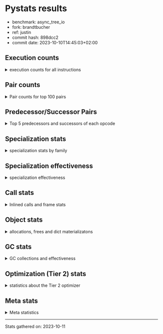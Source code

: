
# Pystats results

- benchmark: async_tree_io
- fork: brandtbucher
- ref: justin
- commit hash: 898dcc2
- commit date: 2023-10-10T14:45:03+02:00

## Execution counts

<details>
<summary> execution counts for all instructions </summary>

|Name | Count | Self | Cumulative | Miss ratio | 
|---|---:|---:|---:|---:|
| LOAD_FAST | 591,733,200 | 18.7% | 18.7% |  |
| RESUME_CHECK | 191,265,600 | 6.0% | 24.7% | 0.0% |
| POP_JUMP_IF_FALSE | 175,029,300 | 5.5% | 30.3% |  |
| LOAD_ATTR_SLOT | 155,765,320 | 4.9% | 35.2% | 0.0% |
| TO_BOOL_BOOL | 131,913,000 | 4.2% | 39.3% |  |
| LOAD_FAST_LOAD_FAST | 117,016,140 | 3.7% | 43.0% |  |
| LOAD_CONST | 114,786,420 | 3.6% | 46.7% |  |
| RETURN_VALUE | 110,637,420 | 3.5% | 50.2% |  |
| STORE_ATTR_SLOT | 106,937,220 | 3.4% | 53.5% | 0.0% |
| LOAD_GLOBAL_MODULE | 101,120,980 | 3.2% | 56.7% |  |
| POP_TOP | 100,783,440 | 3.2% | 59.9% |  |
| INTERPRETER_EXIT | 95,515,920 | 3.0% | 62.9% |  |
| LOAD_ATTR_INSTANCE_VALUE | 87,922,200 | 2.8% | 65.7% |  |
| STORE_FAST | 79,524,600 | 2.5% | 68.2% |  |
| RETURN_CONST | 78,947,160 | 2.5% | 70.7% |  |
| CALL_PY_EXACT_ARGS | 75,032,280 | 2.4% | 73.1% |  |
| LOAD_ATTR_METHOD_WITH_VALUES | 66,631,380 | 2.1% | 75.2% |  |
| LOAD_GLOBAL_BUILTIN | 56,332,440 | 1.8% | 77.0% | 0.0% |
| PUSH_NULL | 53,752,320 | 1.7% | 78.7% |  |
| CALL | 48,726,060 | 1.5% | 80.2% |  |
| LOAD_ATTR_MODULE | 47,032,720 | 1.5% | 81.7% |  |
| CALL_ISINSTANCE | 42,888,000 | 1.4% | 83.0% |  |
| COMPARE_OP_FLOAT | 42,887,820 | 1.4% | 84.4% |  |
| LOAD_DEREF | 35,832,060 | 1.1% | 85.5% |  |
| LOAD_ATTR | 33,045,820 | 1.0% | 86.6% |  |
| POP_JUMP_IF_NOT_NONE | 32,474,400 | 1.0% | 87.6% |  |
| TO_BOOL_NONE | 31,912,620 | 1.0% | 88.6% |  |
| LOAD_ATTR_METHOD_NO_DICT | 29,118,760 | 0.9% | 89.5% | 0.0% |
| ENTER_EXECUTOR | 22,955,940 | 0.7% | 90.2% |  |
| CALL_METHOD_DESCRIPTOR_NOARGS | 16,862,740 | 0.5% | 90.8% | 20.3% |
| SEND_GEN | 16,796,400 | 0.5% | 91.3% |  |
| CALL_METHOD_DESCRIPTOR_O | 16,796,340 | 0.5% | 91.8% | 0.0% |
| CALL_FUNCTION_EX | 16,236,420 | 0.5% | 92.3% |  |
| POP_JUMP_IF_TRUE | 12,880,320 | 0.4% | 92.7% |  |
| YIELD_VALUE | 11,757,420 | 0.4% | 93.1% |  |
| RETURN_GENERATOR | 11,757,420 | 0.4% | 93.5% |  |
| JUMP_BACKWARD_NO_INTERRUPT | 11,757,420 | 0.4% | 93.9% |  |
| GET_AWAITABLE | 11,757,420 | 0.4% | 94.2% |  |
| END_SEND | 11,757,420 | 0.4% | 94.6% |  |
| CALL_KW | 10,637,580 | 0.3% | 94.9% |  |
| POP_JUMP_IF_NONE | 10,078,200 | 0.3% | 95.3% |  |
| NOP | 9,521,640 | 0.3% | 95.6% |  |
| COPY_FREE_VARS | 9,518,520 | 0.3% | 95.9% |  |
| STORE_DEREF | 9,517,620 | 0.3% | 96.2% |  |
| BUILD_LIST | 7,841,040 | 0.2% | 96.4% |  |
| COMPARE_OP_INT | 6,721,560 | 0.2% | 96.6% |  |
| SEND | 6,720,100 | 0.2% | 96.8% |  |
| BINARY_OP_ADD_INT | 6,718,380 | 0.2% | 97.0% |  |
| CALL_LIST_APPEND | 6,718,320 | 0.2% | 97.3% |  |
| LOAD_SUPER_ATTR_METHOD | 6,159,180 | 0.2% | 97.5% |  |
| CALL_BUILTIN_FAST | 6,158,700 | 0.2% | 97.6% |  |
| LIST_EXTEND | 5,600,040 | 0.2% | 97.8% |  |
| CALL_INTRINSIC_1 | 5,600,040 | 0.2% | 98.0% |  |
| TO_BOOL | 3,922,000 | 0.1% | 98.1% |  |
| STORE_ATTR | 3,921,140 | 0.1% | 98.2% |  |
| CONTAINS_OP | 3,919,140 | 0.1% | 98.4% |  |
| JUMP_FORWARD | 3,362,340 | 0.1% | 98.5% |  |
| TO_BOOL_LIST | 3,362,220 | 0.1% | 98.6% |  |
| COPY | 3,361,080 | 0.1% | 98.7% |  |
| IS_OP | 3,359,460 | 0.1% | 98.8% |  |
| BUILD_MAP | 3,359,460 | 0.1% | 98.9% |  |
| STORE_SUBSCR_DICT | 3,359,220 | 0.1% | 99.0% |  |
| CALL_TYPE_1 | 3,359,220 | 0.1% | 99.1% |  |
| LIST_APPEND | 3,359,160 | 0.1% | 99.2% |  |
| BINARY_OP_ADD_FLOAT | 2,800,740 | 0.1% | 99.3% |  |
| COMPARE_OP | 2,800,200 | 0.1% | 99.4% |  |
| CALL_PY_WITH_DEFAULTS | 2,799,720 | 0.1% | 99.5% |  |
| CALL_BUILTIN_O | 2,799,600 | 0.1% | 99.6% |  |
| MAKE_CELL | 2,799,360 | 0.1% | 99.7% |  |
| GET_ITER | 2,243,760 | 0.1% | 99.7% |  |
| SWAP | 1,679,820 | 0.1% | 99.8% |  |
| FOR_ITER_LIST | 1,122,540 | 0.0% | 99.8% |  |
| STORE_ATTR_INSTANCE_VALUE | 562,740 | 0.0% | 99.8% |  |
| CALL_BUILTIN_CLASS | 561,840 | 0.0% | 99.9% |  |
| FOR_ITER_RANGE | 561,240 | 0.0% | 99.9% |  |
| BUILD_TUPLE | 560,340 | 0.0% | 99.9% |  |
| SET_FUNCTION_ATTRIBUTE | 560,040 | 0.0% | 99.9% |  |
| MAKE_FUNCTION | 560,040 | 0.0% | 99.9% |  |
| BINARY_OP_SUBTRACT_INT | 559,920 | 0.0% | 99.9% |  |
| STORE_FAST_LOAD_FAST | 559,860 | 0.0% | 100.0% |  |
| LOAD_FAST_AND_CLEAR | 559,860 | 0.0% | 100.0% |  |
| FOR_ITER_TUPLE | 559,860 | 0.0% | 100.0% |  |
| CALL_LEN | 4,140 | 0.0% | 100.0% |  |
| TO_BOOL_INT | 1,740 | 0.0% | 100.0% |  |
| CALL_METHOD_DESCRIPTOR_FAST_WITH_KEYWORDS | 1,560 | 0.0% | 100.0% |  |
| LOAD_GLOBAL | 1,220 | 0.0% | 100.0% |  |
| BINARY_OP | 700 | 0.0% | 100.0% |  |
| BINARY_SUBSCR_LIST_INT | 300 | 0.0% | 100.0% |  |
| UNPACK_SEQUENCE_TWO_TUPLE | 180 | 0.0% | 100.0% |  |
| FOR_ITER | 180 | 0.0% | 100.0% |  |
| CALL_METHOD_DESCRIPTOR_FAST | 180 | 0.0% | 100.0% |  |
| LOAD_SUPER_ATTR | 160 | 0.0% | 100.0% |  |
| UNARY_NOT | 120 | 0.0% | 100.0% |  |
| UNARY_INVERT | 120 | 0.0% | 100.0% |  |
| STORE_FAST_STORE_FAST | 120 | 0.0% | 100.0% |  |
| PUSH_EXC_INFO | 120 | 0.0% | 100.0% |  |
| POP_EXCEPT | 120 | 0.0% | 100.0% |  |
| LOAD_ATTR_CLASS | 120 | 0.0% | 100.0% |  |
| EXIT_INIT_CHECK | 120 | 0.0% | 100.0% |  |
| CHECK_EXC_MATCH | 120 | 0.0% | 100.0% |  |
| CALL_ALLOC_AND_ENTER_INIT | 120 | 0.0% | 100.0% |  |
| BINARY_SUBSCR_DICT | 120 | 0.0% | 100.0% |  |
| BINARY_OP_SUBTRACT_FLOAT | 120 | 0.0% | 100.0% |  |
| UNPACK_SEQUENCE | 60 | 0.0% | 100.0% |  |
| RERAISE | 60 | 0.0% | 100.0% |  |
| RAISE_VARARGS | 60 | 0.0% | 100.0% |  |
| LOAD_ATTR_NONDESCRIPTOR_WITH_VALUES | 60 | 0.0% | 100.0% |  |
| IMPORT_NAME | 60 | 0.0% | 100.0% |  |
| DICT_MERGE | 60 | 0.0% | 100.0% |  |
| CALL_BOUND_METHOD_EXACT_ARGS | 60 | 0.0% | 100.0% |  |
| BINARY_SUBSCR_GETITEM | 60 | 0.0% | 100.0% |  |
| BINARY_SUBSCR | 40 | 0.0% | 100.0% |  |
| STORE_SUBSCR | 20 | 0.0% | 100.0% |  |


</details>

## Pair counts

<details>
<summary> Pair counts for top 100 pairs </summary>

|Pair | Count | Self | Cumulative | 
|---|---:|---:|---:|
| LOAD_FAST LOAD_ATTR_SLOT | 152,965,540 | 4.8% | 4.8% |
| TO_BOOL_BOOL POP_JUMP_IF_FALSE | 119,595,300 | 3.8% | 8.6% |
| POP_JUMP_IF_FALSE LOAD_FAST | 104,478,780 | 3.3% | 11.9% |
| RESUME_CHECK LOAD_FAST | 98,542,560 | 3.1% | 15.0% |
| CACHE RESUME_CHECK | 85,438,260 | 2.7% | 17.7% |
| LOAD_FAST LOAD_ATTR_INSTANCE_VALUE | 84,002,100 | 2.7% | 20.4% |
| CALL_PY_EXACT_ARGS RESUME_CHECK | 66,073,680 | 2.1% | 22.5% |
| RETURN_VALUE INTERPRETER_EXIT | 62,483,160 | 2.0% | 24.4% |
| LOAD_CONST LOAD_FAST | 59,348,700 | 1.9% | 26.3% |
| LOAD_FAST_LOAD_FAST STORE_ATTR_SLOT | 54,307,680 | 1.7% | 28.0% |
| STORE_FAST LOAD_FAST | 52,641,240 | 1.7% | 29.7% |
| LOAD_FAST STORE_ATTR_SLOT | 52,628,700 | 1.7% | 31.3% |
| RESUME_CHECK LOAD_GLOBAL_BUILTIN | 52,407,660 | 1.7% | 33.0% |
| LOAD_GLOBAL_BUILTIN LOAD_FAST | 49,612,500 | 1.6% | 34.6% |
| LOAD_GLOBAL_MODULE LOAD_ATTR_MODULE | 47,032,020 | 1.5% | 36.0% |
| LOAD_FAST LOAD_GLOBAL_MODULE | 45,688,560 | 1.4% | 37.5% |
| LOAD_ATTR_MODULE PUSH_NULL | 44,232,700 | 1.4% | 38.9% |
| LOAD_FAST LOAD_ATTR_METHOD_WITH_VALUES | 43,673,820 | 1.4% | 40.3% |
| LOAD_ATTR_METHOD_WITH_VALUES CALL_PY_EXACT_ARGS | 43,112,580 | 1.4% | 41.6% |
| CALL_ISINSTANCE TO_BOOL_BOOL | 42,887,960 | 1.4% | 43.0% |
| LOAD_ATTR_SLOT LOAD_FAST | 42,887,700 | 1.4% | 44.3% |
| LOAD_GLOBAL_MODULE CALL_ISINSTANCE | 42,887,620 | 1.4% | 45.7% |
| LOAD_ATTR_SLOT COMPARE_OP_FLOAT | 42,887,580 | 1.4% | 47.0% |
| COMPARE_OP_FLOAT RETURN_VALUE | 42,887,580 | 1.4% | 48.4% |
| RETURN_CONST POP_TOP | 40,315,440 | 1.3% | 49.7% |
| STORE_ATTR_SLOT LOAD_FAST_LOAD_FAST | 38,631,240 | 1.2% | 50.9% |
| LOAD_ATTR_INSTANCE_VALUE TO_BOOL_BOOL | 32,475,520 | 1.0% | 51.9% |
| TO_BOOL_NONE POP_JUMP_IF_FALSE | 31,912,620 | 1.0% | 52.9% |
| STORE_ATTR_SLOT LOAD_CONST | 31,353,060 | 1.0% | 53.9% |
| LOAD_FAST LOAD_ATTR | 30,235,020 | 1.0% | 54.9% |
| RETURN_CONST INTERPRETER_EXIT | 29,673,540 | 0.9% | 55.8% |
| POP_TOP LOAD_FAST | 29,116,080 | 0.9% | 56.7% |
| LOAD_FAST RETURN_VALUE | 29,115,300 | 0.9% | 57.6% |
| LOAD_FAST POP_JUMP_IF_NOT_NONE | 29,114,940 | 0.9% | 58.6% |
| CALL STORE_FAST | 29,113,680 | 0.9% | 59.5% |
| LOAD_ATTR_SLOT TO_BOOL_NONE | 28,553,400 | 0.9% | 60.4% |
| POP_JUMP_IF_FALSE RETURN_CONST | 25,194,540 | 0.8% | 61.2% |
| POP_JUMP_IF_FALSE LOAD_CONST | 22,397,760 | 0.7% | 61.9% |
| LOAD_ATTR_INSTANCE_VALUE RETURN_VALUE | 22,395,240 | 0.7% | 62.6% |
| RESUME_CHECK LOAD_GLOBAL_MODULE | 21,836,960 | 0.7% | 63.3% |
| POP_TOP RETURN_CONST | 21,835,740 | 0.7% | 64.0% |
| PUSH_NULL LOAD_FAST | 21,276,960 | 0.7% | 64.6% |
| LOAD_FAST CALL_PY_EXACT_ARGS | 20,159,100 | 0.6% | 65.3% |
| LOAD_ATTR_METHOD_NO_DICT LOAD_FAST | 20,155,500 | 0.6% | 65.9% |
| RETURN_VALUE STORE_FAST | 19,597,380 | 0.6% | 66.5% |
| RETURN_VALUE TO_BOOL_BOOL | 19,036,160 | 0.6% | 67.1% |
| LOAD_FAST_LOAD_FAST LOAD_FAST_LOAD_FAST | 19,035,900 | 0.6% | 67.7% |
| STORE_ATTR_SLOT LOAD_FAST | 18,476,100 | 0.6% | 68.3% |
| STORE_ATTR_SLOT RETURN_CONST | 18,475,980 | 0.6% | 68.9% |
| LOAD_ATTR_SLOT LOAD_ATTR_METHOD_WITH_VALUES | 18,475,860 | 0.6% | 69.5% |
| LOAD_CONST STORE_FAST | 16,802,940 | 0.5% | 70.0% |
| LOAD_ATTR_INSTANCE_VALUE LOAD_ATTR_METHOD_NO_DICT | 16,799,620 | 0.5% | 70.6% |
| CALL_METHOD_DESCRIPTOR_O POP_TOP | 16,796,340 | 0.5% | 71.1% |
| LOAD_FAST_LOAD_FAST LOAD_FAST | 16,236,540 | 0.5% | 71.6% |
| PUSH_NULL LOAD_FAST_LOAD_FAST | 16,236,420 | 0.5% | 72.1% |
| POP_TOP LOAD_CONST | 15,678,240 | 0.5% | 72.6% |
| LOAD_FAST CALL_METHOD_DESCRIPTOR_O | 13,437,000 | 0.4% | 73.0% |
| LOAD_ATTR CALL_METHOD_DESCRIPTOR_NOARGS | 13,436,820 | 0.4% | 73.5% |
| CALL_METHOD_DESCRIPTOR_NOARGS TO_BOOL_BOOL | 13,436,780 | 0.4% | 73.9% |
| PUSH_NULL CALL | 12,879,340 | 0.4% | 74.3% |
| STORE_FAST RETURN_CONST | 12,878,400 | 0.4% | 74.7% |
| LOAD_FAST CALL | 12,877,600 | 0.4% | 75.1% |
| CALL_FUNCTION_EX POP_TOP | 12,877,140 | 0.4% | 75.5% |
| LOAD_FAST_LOAD_FAST CALL | 12,877,080 | 0.4% | 75.9% |
| POP_TOP ENTER_EXECUTOR | 12,877,020 | 0.4% | 76.3% |
| POP_JUMP_IF_NOT_NONE LOAD_FAST_LOAD_FAST | 12,876,960 | 0.4% | 76.7% |
| TO_BOOL_BOOL POP_JUMP_IF_TRUE | 12,317,640 | 0.4% | 77.1% |
| POP_JUMP_IF_FALSE LOAD_GLOBAL_MODULE | 12,317,480 | 0.4% | 77.5% |
| RESUME_CHECK JUMP_BACKWARD_NO_INTERRUPT | 11,757,420 | 0.4% | 77.9% |
| POP_TOP RESUME_CHECK | 11,757,420 | 0.4% | 78.2% |
| GET_AWAITABLE LOAD_CONST | 11,757,420 | 0.4% | 78.6% |
| LOAD_ATTR_SLOT TO_BOOL_BOOL | 11,198,940 | 0.4% | 79.0% |
| LOAD_FAST LOAD_CONST | 10,639,320 | 0.3% | 79.3% |
| LOAD_ATTR_METHOD_WITH_VALUES LOAD_FAST | 10,081,260 | 0.3% | 79.6% |
| POP_JUMP_IF_TRUE LOAD_FAST | 10,077,900 | 0.3% | 79.9% |
| LOAD_ATTR_METHOD_WITH_VALUES LOAD_FAST_LOAD_FAST | 10,077,660 | 0.3% | 80.3% |
| ENTER_EXECUTOR CALL_FUNCTION_EX | 10,076,340 | 0.3% | 80.6% |
| NOP LOAD_FAST | 9,521,100 | 0.3% | 80.9% |
| COPY_FREE_VARS RESUME_CHECK | 9,518,400 | 0.3% | 81.2% |
| LOAD_FAST LOAD_ATTR_METHOD_NO_DICT | 8,959,540 | 0.3% | 81.5% |
| POP_JUMP_IF_NOT_NONE LOAD_FAST | 8,959,440 | 0.3% | 81.7% |
| END_SEND POP_TOP | 8,958,060 | 0.3% | 82.0% |
| YIELD_VALUE YIELD_VALUE | 8,398,200 | 0.3% | 82.3% |
| SEND_GEN RESUME_CHECK | 8,398,200 | 0.3% | 82.6% |
| SEND_GEN POP_TOP | 8,398,200 | 0.3% | 82.8% |
| RETURN_GENERATOR GET_AWAITABLE | 8,398,200 | 0.3% | 83.1% |
| LOAD_CONST SEND_GEN | 8,398,200 | 0.3% | 83.4% |
| JUMP_BACKWARD_NO_INTERRUPT SEND_GEN | 8,398,200 | 0.3% | 83.6% |
| LOAD_CONST CALL_KW | 7,838,280 | 0.2% | 83.9% |
| POP_JUMP_IF_NOT_NONE LOAD_GLOBAL_MODULE | 7,278,700 | 0.2% | 84.1% |
| COMPARE_OP_INT POP_JUMP_IF_FALSE | 6,721,560 | 0.2% | 84.3% |
| LOAD_DEREF LOAD_FAST | 6,719,040 | 0.2% | 84.5% |
| LOAD_FAST POP_JUMP_IF_NONE | 6,718,740 | 0.2% | 84.7% |
| CALL POP_TOP | 6,718,680 | 0.2% | 84.9% |
| LOAD_DEREF LOAD_CONST | 6,718,440 | 0.2% | 85.2% |
| CACHE COPY_FREE_VARS | 6,718,440 | 0.2% | 85.4% |
| LOAD_CONST BINARY_OP_ADD_INT | 6,718,360 | 0.2% | 85.6% |
| POP_JUMP_IF_NONE LOAD_DEREF | 6,718,320 | 0.2% | 85.8% |
| LOAD_FAST CALL_LIST_APPEND | 6,718,320 | 0.2% | 86.0% |
| CALL_LIST_APPEND ENTER_EXECUTOR | 6,718,320 | 0.2% | 86.2% |


</details>

## Predecessor/Successor Pairs

<details>
<summary> Top 5 predecessors and successors of each opcode </summary>

### CACHE

<details>
<summary> Successors and predecessors for CACHE </summary>

|Predecessors | Count | Percentage | 
|---|---:|---:|

|Successors | Count | Percentage | 
|---|---:|---:|
| RESUME_CHECK | 85,438,260 | 89.4% |
| COPY_FREE_VARS | 6,718,440 | 7.0% |
| POP_TOP | 3,359,220 | 3.5% |


</details>

### BINARY_SUBSCR

<details>
<summary> Successors and predecessors for BINARY_SUBSCR </summary>

|Predecessors | Count | Percentage | 
|---|---:|---:|
| LOAD_FAST | 20 | 50.0% |
| LOAD_CONST | 20 | 50.0% |

|Successors | Count | Percentage | 
|---|---:|---:|
| BINARY_SUBSCR_LIST_INT | 20 | 50.0% |
| BINARY_SUBSCR_DICT | 20 | 50.0% |


</details>

### CHECK_EXC_MATCH

<details>
<summary> Successors and predecessors for CHECK_EXC_MATCH </summary>

|Predecessors | Count | Percentage | 
|---|---:|---:|
| LOAD_GLOBAL_BUILTIN | 120 | 100.0% |

|Successors | Count | Percentage | 
|---|---:|---:|
| POP_JUMP_IF_FALSE | 120 | 100.0% |


</details>

### END_SEND

<details>
<summary> Successors and predecessors for END_SEND </summary>

|Predecessors | Count | Percentage | 
|---|---:|---:|
| RETURN_CONST | 5,598,840 | 47.6% |
| SEND | 3,359,220 | 28.6% |
| RETURN_VALUE | 2,799,360 | 23.8% |

|Successors | Count | Percentage | 
|---|---:|---:|
| POP_TOP | 8,958,060 | 76.2% |
| LOAD_FAST | 2,799,360 | 23.8% |


</details>

### EXIT_INIT_CHECK

<details>
<summary> Successors and predecessors for EXIT_INIT_CHECK </summary>

|Predecessors | Count | Percentage | 
|---|---:|---:|
| RETURN_CONST | 120 | 100.0% |

|Successors | Count | Percentage | 
|---|---:|---:|
| RETURN_VALUE | 120 | 100.0% |


</details>

### GET_ITER

<details>
<summary> Successors and predecessors for GET_ITER </summary>

|Predecessors | Count | Percentage | 
|---|---:|---:|
| LOAD_FAST | 1,122,480 | 50.0% |
| CALL_BUILTIN_CLASS | 561,300 | 25.0% |
| LOAD_DEREF | 559,860 | 25.0% |
| CALL_METHOD_DESCRIPTOR_NOARGS | 120 | 0.0% |

|Successors | Count | Percentage | 
|---|---:|---:|
| FOR_ITER_LIST | 1,122,520 | 50.0% |
| LOAD_FAST_AND_CLEAR | 559,860 | 25.0% |
| FOR_ITER_TUPLE | 559,860 | 25.0% |
| FOR_ITER_RANGE | 1,380 | 0.1% |
| FOR_ITER | 140 | 0.0% |


</details>

### INTERPRETER_EXIT

<details>
<summary> Successors and predecessors for INTERPRETER_EXIT </summary>

|Predecessors | Count | Percentage | 
|---|---:|---:|
| RETURN_VALUE | 62,483,160 | 65.4% |
| RETURN_CONST | 29,673,540 | 31.1% |
| YIELD_VALUE | 3,359,220 | 3.5% |

|Successors | Count | Percentage | 
|---|---:|---:|


</details>

### MAKE_FUNCTION

<details>
<summary> Successors and predecessors for MAKE_FUNCTION </summary>

|Predecessors | Count | Percentage | 
|---|---:|---:|
| LOAD_CONST | 560,040 | 100.0% |

|Successors | Count | Percentage | 
|---|---:|---:|
| SET_FUNCTION_ATTRIBUTE | 560,040 | 100.0% |


</details>

### NOP

<details>
<summary> Successors and predecessors for NOP </summary>

|Predecessors | Count | Percentage | 
|---|---:|---:|
| RESUME_CHECK | 3,361,020 | 35.3% |
| STORE_FAST | 3,360,780 | 35.3% |
| POP_JUMP_IF_NOT_NONE | 2,799,420 | 29.4% |
| POP_TOP | 300 | 0.0% |
| POP_JUMP_IF_FALSE | 60 | 0.0% |

|Successors | Count | Percentage | 
|---|---:|---:|
| LOAD_FAST | 9,521,100 | 100.0% |
| LOAD_GLOBAL_MODULE | 320 | 0.0% |
| LOAD_FAST_LOAD_FAST | 60 | 0.0% |
| LOAD_DEREF | 60 | 0.0% |
| LOAD_CONST | 60 | 0.0% |


</details>

### POP_EXCEPT

<details>
<summary> Successors and predecessors for POP_EXCEPT </summary>

|Predecessors | Count | Percentage | 
|---|---:|---:|
| SWAP | 60 | 50.0% |
| COPY | 60 | 50.0% |

|Successors | Count | Percentage | 
|---|---:|---:|
| RETURN_VALUE | 60 | 50.0% |
| RERAISE | 60 | 50.0% |


</details>

### POP_TOP

<details>
<summary> Successors and predecessors for POP_TOP </summary>

|Predecessors | Count | Percentage | 
|---|---:|---:|
| RETURN_CONST | 40,315,440 | 40.0% |
| CALL_METHOD_DESCRIPTOR_O | 16,796,340 | 16.7% |
| CALL_FUNCTION_EX | 12,877,140 | 12.8% |
| END_SEND | 8,958,060 | 8.9% |
| SEND_GEN | 8,398,200 | 8.3% |

|Successors | Count | Percentage | 
|---|---:|---:|
| LOAD_FAST | 29,116,080 | 28.9% |
| RETURN_CONST | 21,835,740 | 21.7% |
| LOAD_CONST | 15,678,240 | 15.6% |
| ENTER_EXECUTOR | 12,877,020 | 12.8% |
| RESUME_CHECK | 11,757,420 | 11.7% |


</details>

### PUSH_EXC_INFO

<details>
<summary> Successors and predecessors for PUSH_EXC_INFO </summary>

|Predecessors | Count | Percentage | 
|---|---:|---:|
| RERAISE | 60 | 50.0% |
| BINARY_SUBSCR_DICT | 60 | 50.0% |

|Successors | Count | Percentage | 
|---|---:|---:|
| LOAD_GLOBAL_BUILTIN | 120 | 100.0% |


</details>

### PUSH_NULL

<details>
<summary> Successors and predecessors for PUSH_NULL </summary>

|Predecessors | Count | Percentage | 
|---|---:|---:|
| LOAD_ATTR_MODULE | 44,232,700 | 82.3% |
| LOAD_ATTR | 5,600,180 | 10.4% |
| LOAD_FAST | 3,919,380 | 7.3% |
| LOAD_DEREF | 60 | 0.0% |

|Successors | Count | Percentage | 
|---|---:|---:|
| LOAD_FAST | 21,276,960 | 39.6% |
| LOAD_FAST_LOAD_FAST | 16,236,420 | 30.2% |
| CALL | 12,879,340 | 24.0% |
| LOAD_GLOBAL_MODULE | 2,799,360 | 5.2% |
| LOAD_GLOBAL_BUILTIN | 559,860 | 1.0% |


</details>

### RETURN_GENERATOR

<details>
<summary> Successors and predecessors for RETURN_GENERATOR </summary>

|Predecessors | Count | Percentage | 
|---|---:|---:|
| CALL_PY_EXACT_ARGS | 6,158,640 | 52.4% |
| CALL_PY_WITH_DEFAULTS | 2,799,360 | 23.8% |
| ENTER_EXECUTOR | 2,799,300 | 23.8% |
| COPY_FREE_VARS | 60 | 0.0% |
| CALL_BOUND_METHOD_EXACT_ARGS | 60 | 0.0% |

|Successors | Count | Percentage | 
|---|---:|---:|
| GET_AWAITABLE | 8,398,200 | 71.4% |
| LIST_APPEND | 3,359,160 | 28.6% |
| CALL_PY_EXACT_ARGS | 40 | 0.0% |
| CALL | 20 | 0.0% |


</details>

### RETURN_VALUE

<details>
<summary> Successors and predecessors for RETURN_VALUE </summary>

|Predecessors | Count | Percentage | 
|---|---:|---:|
| COMPARE_OP_FLOAT | 42,887,580 | 38.8% |
| LOAD_FAST | 29,115,300 | 26.3% |
| LOAD_ATTR_INSTANCE_VALUE | 22,395,240 | 20.2% |
| CALL | 3,360,840 | 3.0% |
| RETURN_VALUE | 3,359,520 | 3.0% |

|Successors | Count | Percentage | 
|---|---:|---:|
| INTERPRETER_EXIT | 62,483,160 | 56.5% |
| STORE_FAST | 19,597,380 | 17.7% |
| TO_BOOL_BOOL | 19,036,160 | 17.2% |
| RETURN_VALUE | 3,359,520 | 3.0% |
| LOAD_FAST | 2,800,800 | 2.5% |


</details>

### STORE_SUBSCR

<details>
<summary> Successors and predecessors for STORE_SUBSCR </summary>

|Predecessors | Count | Percentage | 
|---|---:|---:|
| LOAD_ATTR | 20 | 100.0% |

|Successors | Count | Percentage | 
|---|---:|---:|
| STORE_SUBSCR_DICT | 20 | 100.0% |


</details>

### TO_BOOL

<details>
<summary> Successors and predecessors for TO_BOOL </summary>

|Predecessors | Count | Percentage | 
|---|---:|---:|
| LOAD_ATTR_INSTANCE_VALUE | 3,360,700 | 85.7% |
| LOAD_FAST | 559,920 | 14.3% |
| TO_BOOL | 1,000 | 0.0% |
| RETURN_VALUE | 160 | 0.0% |
| COPY | 80 | 0.0% |

|Successors | Count | Percentage | 
|---|---:|---:|
| POP_JUMP_IF_FALSE | 3,359,220 | 85.7% |
| POP_JUMP_IF_TRUE | 561,240 | 14.3% |
| TO_BOOL | 1,000 | 0.0% |
| TO_BOOL_BOOL | 400 | 0.0% |
| TO_BOOL_INT | 120 | 0.0% |


</details>

### UNARY_INVERT

<details>
<summary> Successors and predecessors for UNARY_INVERT </summary>

|Predecessors | Count | Percentage | 
|---|---:|---:|
| LOAD_ATTR_MODULE | 60 | 50.0% |
| BINARY_OP | 60 | 50.0% |

|Successors | Count | Percentage | 
|---|---:|---:|
| BINARY_OP | 120 | 100.0% |


</details>

### UNARY_NOT

<details>
<summary> Successors and predecessors for UNARY_NOT </summary>

|Predecessors | Count | Percentage | 
|---|---:|---:|
| TO_BOOL_INT | 60 | 50.0% |
| TO_BOOL_BOOL | 60 | 50.0% |

|Successors | Count | Percentage | 
|---|---:|---:|
| STORE_FAST | 60 | 50.0% |
| COPY | 60 | 50.0% |


</details>

### BINARY_OP

<details>
<summary> Successors and predecessors for BINARY_OP </summary>

|Predecessors | Count | Percentage | 
|---|---:|---:|
| LOAD_GLOBAL_MODULE | 180 | 25.7% |
| LOAD_FAST | 140 | 20.0% |
| BINARY_OP | 140 | 20.0% |
| UNARY_INVERT | 120 | 17.1% |
| POP_JUMP_IF_FALSE | 60 | 8.6% |

|Successors | Count | Percentage | 
|---|---:|---:|
| BINARY_OP | 140 | 20.0% |
| STORE_FAST | 120 | 17.1% |
| LOAD_GLOBAL_MODULE | 120 | 17.1% |
| COPY | 120 | 17.1% |
| UNARY_INVERT | 60 | 8.6% |


</details>

### BUILD_LIST

<details>
<summary> Successors and predecessors for BUILD_LIST </summary>

|Predecessors | Count | Percentage | 
|---|---:|---:|
| LOAD_ATTR_SLOT | 2,800,680 | 35.7% |
| LOAD_FAST | 2,799,360 | 35.7% |
| STORE_FAST | 561,240 | 7.2% |
| SWAP | 559,860 | 7.1% |
| STORE_DEREF | 559,860 | 7.1% |

|Successors | Count | Percentage | 
|---|---:|---:|
| LOAD_FAST | 5,600,220 | 71.4% |
| STORE_FAST | 1,121,100 | 14.3% |
| SWAP | 559,860 | 7.1% |
| STORE_DEREF | 559,860 | 7.1% |


</details>

### BUILD_MAP

<details>
<summary> Successors and predecessors for BUILD_MAP </summary>

|Predecessors | Count | Percentage | 
|---|---:|---:|
| LOAD_FAST | 2,799,360 | 83.3% |
| STORE_FAST | 559,860 | 16.7% |
| STORE_ATTR_INSTANCE_VALUE | 60 | 0.0% |
| RESUME_CHECK | 60 | 0.0% |
| POP_TOP | 60 | 0.0% |

|Successors | Count | Percentage | 
|---|---:|---:|
| CALL_FUNCTION_EX | 2,799,360 | 83.3% |
| STORE_FAST | 559,860 | 16.7% |
| LOAD_FAST | 240 | 0.0% |


</details>

### BUILD_TUPLE

<details>
<summary> Successors and predecessors for BUILD_TUPLE </summary>

|Predecessors | Count | Percentage | 
|---|---:|---:|
| LOAD_FAST | 560,040 | 99.9% |
| LOAD_GLOBAL_MODULE | 60 | 0.0% |
| LOAD_GLOBAL_BUILTIN | 60 | 0.0% |
| LOAD_FAST_LOAD_FAST | 60 | 0.0% |
| LOAD_CONST | 60 | 0.0% |

|Successors | Count | Percentage | 
|---|---:|---:|
| LOAD_CONST | 560,040 | 99.9% |
| CALL | 100 | 0.0% |
| RETURN_VALUE | 60 | 0.0% |
| BUILD_MAP | 60 | 0.0% |
| CALL_PY_EXACT_ARGS | 40 | 0.0% |


</details>

### CALL

<details>
<summary> Successors and predecessors for CALL </summary>

|Predecessors | Count | Percentage | 
|---|---:|---:|
| PUSH_NULL | 12,879,340 | 26.4% |
| LOAD_FAST | 12,877,600 | 26.4% |
| LOAD_FAST_LOAD_FAST | 12,877,080 | 26.4% |
| LOAD_ATTR | 3,919,400 | 8.0% |
| LOAD_ATTR_INSTANCE_VALUE | 3,359,260 | 6.9% |

|Successors | Count | Percentage | 
|---|---:|---:|
| STORE_FAST | 29,113,680 | 59.7% |
| POP_TOP | 6,718,680 | 13.8% |
| RESUME_CHECK | 6,158,700 | 12.6% |
| RETURN_VALUE | 3,360,840 | 6.9% |
| CALL_METHOD_DESCRIPTOR_O | 3,359,260 | 6.9% |


</details>

### CALL_FUNCTION_EX

<details>
<summary> Successors and predecessors for CALL_FUNCTION_EX </summary>

|Predecessors | Count | Percentage | 
|---|---:|---:|
| ENTER_EXECUTOR | 10,076,340 | 62.1% |
| CALL_INTRINSIC_1 | 2,800,680 | 17.2% |
| BUILD_MAP | 2,799,360 | 17.2% |
| STORE_FAST | 559,860 | 3.4% |
| LOAD_FAST | 120 | 0.0% |

|Successors | Count | Percentage | 
|---|---:|---:|
| POP_TOP | 12,877,140 | 79.3% |
| STORE_FAST | 2,799,360 | 17.2% |
| MAKE_CELL | 559,860 | 3.4% |
| COPY_FREE_VARS | 60 | 0.0% |


</details>

### CALL_INTRINSIC_1

<details>
<summary> Successors and predecessors for CALL_INTRINSIC_1 </summary>

|Predecessors | Count | Percentage | 
|---|---:|---:|
| LIST_EXTEND | 5,600,040 | 100.0% |

|Successors | Count | Percentage | 
|---|---:|---:|
| CALL_FUNCTION_EX | 2,800,680 | 50.0% |
| LOAD_CONST | 2,799,360 | 50.0% |


</details>

### CALL_KW

<details>
<summary> Successors and predecessors for CALL_KW </summary>

|Predecessors | Count | Percentage | 
|---|---:|---:|
| LOAD_CONST | 7,838,280 | 73.7% |
| ENTER_EXECUTOR | 2,799,300 | 26.3% |

|Successors | Count | Percentage | 
|---|---:|---:|
| STORE_FAST | 3,359,220 | 31.6% |
| RESUME_CHECK | 3,359,220 | 31.6% |
| RETURN_VALUE | 2,799,360 | 26.3% |
| POP_TOP | 559,920 | 5.3% |
| STORE_DEREF | 559,860 | 5.3% |


</details>

### COMPARE_OP

<details>
<summary> Successors and predecessors for COMPARE_OP </summary>

|Predecessors | Count | Percentage | 
|---|---:|---:|
| LOAD_CONST | 2,799,380 | 100.0% |
| COMPARE_OP | 700 | 0.0% |
| CALL_BUILTIN_CLASS | 120 | 0.0% |

|Successors | Count | Percentage | 
|---|---:|---:|
| POP_JUMP_IF_FALSE | 2,799,480 | 100.0% |
| COMPARE_OP | 700 | 0.0% |
| COMPARE_OP_INT | 20 | 0.0% |


</details>

### CONTAINS_OP

<details>
<summary> Successors and predecessors for CONTAINS_OP </summary>

|Predecessors | Count | Percentage | 
|---|---:|---:|
| LOAD_GLOBAL_MODULE | 3,359,220 | 85.7% |
| LOAD_FAST_LOAD_FAST | 559,860 | 14.3% |
| LOAD_ATTR_INSTANCE_VALUE | 60 | 0.0% |

|Successors | Count | Percentage | 
|---|---:|---:|
| POP_JUMP_IF_FALSE | 3,919,140 | 100.0% |


</details>

### COPY

<details>
<summary> Successors and predecessors for COPY </summary>

|Predecessors | Count | Percentage | 
|---|---:|---:|
| CALL_BUILTIN_FAST | 3,359,280 | 99.9% |
| CALL_LEN | 1,380 | 0.0% |
| LOAD_FAST | 120 | 0.0% |
| BINARY_OP | 120 | 0.0% |
| UNARY_NOT | 60 | 0.0% |

|Successors | Count | Percentage | 
|---|---:|---:|
| TO_BOOL_BOOL | 3,359,360 | 99.9% |
| TO_BOOL_INT | 1,460 | 0.0% |
| TO_BOOL | 80 | 0.0% |
| LOAD_ATTR_INSTANCE_VALUE | 80 | 0.0% |
| POP_EXCEPT | 60 | 0.0% |


</details>

### COPY_FREE_VARS

<details>
<summary> Successors and predecessors for COPY_FREE_VARS </summary>

|Predecessors | Count | Percentage | 
|---|---:|---:|
| CACHE | 6,718,440 | 70.6% |
| CALL_PY_EXACT_ARGS | 2,799,960 | 29.4% |
| CALL_FUNCTION_EX | 60 | 0.0% |
| CALL_ALLOC_AND_ENTER_INIT | 60 | 0.0% |

|Successors | Count | Percentage | 
|---|---:|---:|
| RESUME_CHECK | 9,518,400 | 100.0% |
| RETURN_GENERATOR | 60 | 0.0% |
| MAKE_CELL | 60 | 0.0% |


</details>

### DICT_MERGE

<details>
<summary> Successors and predecessors for DICT_MERGE </summary>

|Predecessors | Count | Percentage | 
|---|---:|---:|
| LOAD_FAST | 60 | 100.0% |

|Successors | Count | Percentage | 
|---|---:|---:|
| CALL_FUNCTION_EX | 60 | 100.0% |


</details>

### ENTER_EXECUTOR

<details>
<summary> Successors and predecessors for ENTER_EXECUTOR </summary>

|Predecessors | Count | Percentage | 
|---|---:|---:|
| POP_TOP | 12,877,020 | 56.1% |
| CALL_LIST_APPEND | 6,718,320 | 29.3% |
| LIST_APPEND | 3,359,160 | 14.6% |
| POP_JUMP_IF_FALSE | 1,440 | 0.0% |

|Successors | Count | Percentage | 
|---|---:|---:|
| CALL_FUNCTION_EX | 10,076,340 | 43.9% |
| RETURN_GENERATOR | 2,799,300 | 12.2% |
| LOAD_ATTR_SLOT | 2,799,300 | 12.2% |
| CALL_KW | 2,799,300 | 12.2% |
| CALL | 2,799,300 | 12.2% |


</details>

### FOR_ITER

<details>
<summary> Successors and predecessors for FOR_ITER </summary>

|Predecessors | Count | Percentage | 
|---|---:|---:|
| GET_ITER | 140 | 77.8% |
| FOR_ITER | 40 | 22.2% |

|Successors | Count | Percentage | 
|---|---:|---:|
| RETURN_CONST | 60 | 33.3% |
| LOAD_FAST | 60 | 33.3% |
| FOR_ITER | 40 | 22.2% |
| FOR_ITER_LIST | 20 | 11.1% |


</details>

### GET_AWAITABLE

<details>
<summary> Successors and predecessors for GET_AWAITABLE </summary>

|Predecessors | Count | Percentage | 
|---|---:|---:|
| RETURN_GENERATOR | 8,398,200 | 71.4% |
| LOAD_FAST | 2,799,360 | 23.8% |
| RETURN_VALUE | 559,860 | 4.8% |

|Successors | Count | Percentage | 
|---|---:|---:|
| LOAD_CONST | 11,757,420 | 100.0% |


</details>

### IMPORT_NAME

<details>
<summary> Successors and predecessors for IMPORT_NAME </summary>

|Predecessors | Count | Percentage | 
|---|---:|---:|
| LOAD_CONST | 60 | 100.0% |

|Successors | Count | Percentage | 
|---|---:|---:|
| STORE_FAST | 60 | 100.0% |


</details>

### IS_OP

<details>
<summary> Successors and predecessors for IS_OP </summary>

|Predecessors | Count | Percentage | 
|---|---:|---:|
| LOAD_FAST_LOAD_FAST | 3,359,160 | 100.0% |
| LOAD_CONST | 300 | 0.0% |

|Successors | Count | Percentage | 
|---|---:|---:|
| POP_JUMP_IF_FALSE | 3,359,160 | 100.0% |
| RETURN_VALUE | 300 | 0.0% |


</details>

### JUMP_BACKWARD_NO_INTERRUPT

<details>
<summary> Successors and predecessors for JUMP_BACKWARD_NO_INTERRUPT </summary>

|Predecessors | Count | Percentage | 
|---|---:|---:|
| RESUME_CHECK | 11,757,420 | 100.0% |

|Successors | Count | Percentage | 
|---|---:|---:|
| SEND_GEN | 8,398,200 | 71.4% |
| SEND | 3,359,220 | 28.6% |


</details>

### JUMP_FORWARD

<details>
<summary> Successors and predecessors for JUMP_FORWARD </summary>

|Predecessors | Count | Percentage | 
|---|---:|---:|
| POP_TOP | 3,359,220 | 99.9% |
| STORE_FAST | 3,000 | 0.1% |
| POP_JUMP_IF_FALSE | 60 | 0.0% |
| ENTER_EXECUTOR | 60 | 0.0% |

|Successors | Count | Percentage | 
|---|---:|---:|
| LOAD_DEREF | 3,359,160 | 99.9% |
| LOAD_FAST | 1,680 | 0.0% |
| LOAD_GLOBAL_BUILTIN | 1,440 | 0.0% |
| NOP | 60 | 0.0% |


</details>

### LIST_APPEND

<details>
<summary> Successors and predecessors for LIST_APPEND </summary>

|Predecessors | Count | Percentage | 
|---|---:|---:|
| RETURN_GENERATOR | 3,359,160 | 100.0% |

|Successors | Count | Percentage | 
|---|---:|---:|
| ENTER_EXECUTOR | 3,359,160 | 100.0% |


</details>

### LIST_EXTEND

<details>
<summary> Successors and predecessors for LIST_EXTEND </summary>

|Predecessors | Count | Percentage | 
|---|---:|---:|
| LOAD_ATTR_SLOT | 2,800,680 | 50.0% |
| LOAD_FAST | 2,799,360 | 50.0% |

|Successors | Count | Percentage | 
|---|---:|---:|
| CALL_INTRINSIC_1 | 5,600,040 | 100.0% |


</details>

### LOAD_ATTR

<details>
<summary> Successors and predecessors for LOAD_ATTR </summary>

|Predecessors | Count | Percentage | 
|---|---:|---:|
| LOAD_FAST | 30,235,020 | 91.5% |
| LOAD_ATTR_SLOT | 2,800,740 | 8.5% |
| LOAD_ATTR | 8,540 | 0.0% |
| LOAD_GLOBAL_MODULE | 580 | 0.0% |
| LOAD_ATTR_INSTANCE_VALUE | 360 | 0.0% |

|Successors | Count | Percentage | 
|---|---:|---:|
| CALL_METHOD_DESCRIPTOR_NOARGS | 13,436,820 | 40.7% |
| LOAD_FAST | 6,158,820 | 18.6% |
| PUSH_NULL | 5,600,180 | 16.9% |
| CALL | 3,919,400 | 11.9% |
| TO_BOOL_NONE | 3,359,220 | 10.2% |


</details>

### LOAD_CONST

<details>
<summary> Successors and predecessors for LOAD_CONST </summary>

|Predecessors | Count | Percentage | 
|---|---:|---:|
| STORE_ATTR_SLOT | 31,353,060 | 27.3% |
| POP_JUMP_IF_FALSE | 22,397,760 | 19.5% |
| POP_TOP | 15,678,240 | 13.7% |
| GET_AWAITABLE | 11,757,420 | 10.2% |
| LOAD_FAST | 10,639,320 | 9.3% |

|Successors | Count | Percentage | 
|---|---:|---:|
| LOAD_FAST | 59,348,700 | 51.7% |
| STORE_FAST | 16,802,940 | 14.6% |
| SEND_GEN | 8,398,200 | 7.3% |
| CALL_KW | 7,838,280 | 6.8% |
| BINARY_OP_ADD_INT | 6,718,360 | 5.9% |


</details>

### LOAD_DEREF

<details>
<summary> Successors and predecessors for LOAD_DEREF </summary>

|Predecessors | Count | Percentage | 
|---|---:|---:|
| POP_JUMP_IF_NONE | 6,718,320 | 18.7% |
| LOAD_GLOBAL_BUILTIN | 6,159,180 | 17.2% |
| POP_JUMP_IF_FALSE | 3,919,020 | 10.9% |
| RESUME_CHECK | 3,359,220 | 9.4% |
| STORE_DEREF | 3,359,160 | 9.4% |

|Successors | Count | Percentage | 
|---|---:|---:|
| LOAD_FAST | 6,719,040 | 18.8% |
| LOAD_CONST | 6,718,440 | 18.7% |
| LOAD_ATTR_METHOD_WITH_VALUES | 3,919,020 | 10.9% |
| TO_BOOL_BOOL | 3,359,160 | 9.4% |
| POP_JUMP_IF_NONE | 3,359,160 | 9.4% |


</details>

### LOAD_FAST

<details>
<summary> Successors and predecessors for LOAD_FAST </summary>

|Predecessors | Count | Percentage | 
|---|---:|---:|
| POP_JUMP_IF_FALSE | 104,478,780 | 17.7% |
| RESUME_CHECK | 98,542,560 | 16.7% |
| LOAD_CONST | 59,348,700 | 10.0% |
| STORE_FAST | 52,641,240 | 8.9% |
| LOAD_GLOBAL_BUILTIN | 49,612,500 | 8.4% |

|Successors | Count | Percentage | 
|---|---:|---:|
| LOAD_ATTR_SLOT | 152,965,540 | 25.9% |
| LOAD_ATTR_INSTANCE_VALUE | 84,002,100 | 14.2% |
| STORE_ATTR_SLOT | 52,628,700 | 8.9% |
| LOAD_GLOBAL_MODULE | 45,688,560 | 7.7% |
| LOAD_ATTR_METHOD_WITH_VALUES | 43,673,820 | 7.4% |


</details>

### LOAD_FAST_AND_CLEAR

<details>
<summary> Successors and predecessors for LOAD_FAST_AND_CLEAR </summary>

|Predecessors | Count | Percentage | 
|---|---:|---:|
| GET_ITER | 559,860 | 100.0% |

|Successors | Count | Percentage | 
|---|---:|---:|
| SWAP | 559,860 | 100.0% |


</details>

### LOAD_FAST_LOAD_FAST

<details>
<summary> Successors and predecessors for LOAD_FAST_LOAD_FAST </summary>

|Predecessors | Count | Percentage | 
|---|---:|---:|
| STORE_ATTR_SLOT | 38,631,240 | 33.0% |
| LOAD_FAST_LOAD_FAST | 19,035,900 | 16.3% |
| PUSH_NULL | 16,236,420 | 13.9% |
| POP_JUMP_IF_NOT_NONE | 12,876,960 | 11.0% |
| LOAD_ATTR_METHOD_WITH_VALUES | 10,077,660 | 8.6% |

|Successors | Count | Percentage | 
|---|---:|---:|
| STORE_ATTR_SLOT | 54,307,680 | 46.4% |
| LOAD_FAST_LOAD_FAST | 19,035,900 | 16.3% |
| LOAD_FAST | 16,236,540 | 13.9% |
| CALL | 12,877,080 | 11.0% |
| LOAD_CONST | 3,919,140 | 3.3% |


</details>

### LOAD_GLOBAL

<details>
<summary> Successors and predecessors for LOAD_GLOBAL </summary>

|Predecessors | Count | Percentage | 
|---|---:|---:|
| RESUME_CHECK | 220 | 18.0% |
| POP_TOP | 220 | 18.0% |
| LOAD_FAST | 140 | 11.5% |
| STORE_FAST | 120 | 9.8% |
| STORE_ATTR_INSTANCE_VALUE | 120 | 9.8% |

|Successors | Count | Percentage | 
|---|---:|---:|
| LOAD_GLOBAL_MODULE | 880 | 72.1% |
| LOAD_GLOBAL_BUILTIN | 320 | 26.2% |
| LOAD_ATTR | 20 | 1.6% |


</details>

### LOAD_SUPER_ATTR

<details>
<summary> Successors and predecessors for LOAD_SUPER_ATTR </summary>

|Predecessors | Count | Percentage | 
|---|---:|---:|
| LOAD_FAST | 160 | 100.0% |

|Successors | Count | Percentage | 
|---|---:|---:|
| LOAD_SUPER_ATTR_METHOD | 160 | 100.0% |


</details>

### MAKE_CELL

<details>
<summary> Successors and predecessors for MAKE_CELL </summary>

|Predecessors | Count | Percentage | 
|---|---:|---:|
| MAKE_CELL | 2,239,440 | 80.0% |
| CALL_FUNCTION_EX | 559,860 | 20.0% |
| COPY_FREE_VARS | 60 | 0.0% |

|Successors | Count | Percentage | 
|---|---:|---:|
| MAKE_CELL | 2,239,440 | 80.0% |
| RESUME_CHECK | 559,920 | 20.0% |


</details>

### POP_JUMP_IF_FALSE

<details>
<summary> Successors and predecessors for POP_JUMP_IF_FALSE </summary>

|Predecessors | Count | Percentage | 
|---|---:|---:|
| TO_BOOL_BOOL | 119,595,300 | 68.3% |
| TO_BOOL_NONE | 31,912,620 | 18.2% |
| COMPARE_OP_INT | 6,721,560 | 3.8% |
| CONTAINS_OP | 3,919,140 | 2.2% |
| TO_BOOL_LIST | 3,362,220 | 1.9% |

|Successors | Count | Percentage | 
|---|---:|---:|
| LOAD_FAST | 104,478,780 | 59.7% |
| RETURN_CONST | 25,194,540 | 14.4% |
| LOAD_CONST | 22,397,760 | 12.8% |
| LOAD_GLOBAL_MODULE | 12,317,480 | 7.0% |
| LOAD_DEREF | 3,919,020 | 2.2% |


</details>

### POP_JUMP_IF_NONE

<details>
<summary> Successors and predecessors for POP_JUMP_IF_NONE </summary>

|Predecessors | Count | Percentage | 
|---|---:|---:|
| LOAD_FAST | 6,718,740 | 66.7% |
| LOAD_DEREF | 3,359,160 | 33.3% |
| LOAD_ATTR_INSTANCE_VALUE | 180 | 0.0% |
| CALL | 120 | 0.0% |

|Successors | Count | Percentage | 
|---|---:|---:|
| LOAD_DEREF | 6,718,320 | 66.7% |
| LOAD_FAST | 3,359,340 | 33.3% |
| RETURN_CONST | 360 | 0.0% |
| LOAD_GLOBAL_BUILTIN | 100 | 0.0% |
| LOAD_FAST_LOAD_FAST | 60 | 0.0% |


</details>

### POP_JUMP_IF_NOT_NONE

<details>
<summary> Successors and predecessors for POP_JUMP_IF_NOT_NONE </summary>

|Predecessors | Count | Percentage | 
|---|---:|---:|
| LOAD_FAST | 29,114,940 | 89.7% |
| LOAD_ATTR_INSTANCE_VALUE | 3,359,220 | 10.3% |
| LOAD_GLOBAL_MODULE | 180 | 0.0% |
| LOAD_DEREF | 60 | 0.0% |

|Successors | Count | Percentage | 
|---|---:|---:|
| LOAD_FAST_LOAD_FAST | 12,876,960 | 39.7% |
| LOAD_FAST | 8,959,440 | 27.6% |
| LOAD_GLOBAL_MODULE | 7,278,700 | 22.4% |
| NOP | 2,799,420 | 8.6% |
| LOAD_GLOBAL_BUILTIN | 559,860 | 1.7% |


</details>

### POP_JUMP_IF_TRUE

<details>
<summary> Successors and predecessors for POP_JUMP_IF_TRUE </summary>

|Predecessors | Count | Percentage | 
|---|---:|---:|
| TO_BOOL_BOOL | 12,317,640 | 95.6% |
| TO_BOOL | 561,240 | 4.4% |
| TO_BOOL_INT | 1,440 | 0.0% |

|Successors | Count | Percentage | 
|---|---:|---:|
| LOAD_FAST | 10,077,900 | 78.2% |
| LOAD_CONST | 2,800,740 | 21.7% |
| STORE_FAST | 1,380 | 0.0% |
| LOAD_GLOBAL_BUILTIN | 100 | 0.0% |
| RETURN_CONST | 60 | 0.0% |


</details>

### RAISE_VARARGS

<details>
<summary> Successors and predecessors for RAISE_VARARGS </summary>

|Predecessors | Count | Percentage | 
|---|---:|---:|
| LOAD_CONST | 60 | 100.0% |

|Successors | Count | Percentage | 
|---|---:|---:|
| COPY | 60 | 100.0% |


</details>

### RERAISE

<details>
<summary> Successors and predecessors for RERAISE </summary>

|Predecessors | Count | Percentage | 
|---|---:|---:|
| POP_EXCEPT | 60 | 100.0% |

|Successors | Count | Percentage | 
|---|---:|---:|
| PUSH_EXC_INFO | 60 | 100.0% |


</details>

### RETURN_CONST

<details>
<summary> Successors and predecessors for RETURN_CONST </summary>

|Predecessors | Count | Percentage | 
|---|---:|---:|
| POP_JUMP_IF_FALSE | 25,194,540 | 31.9% |
| POP_TOP | 21,835,740 | 27.7% |
| STORE_ATTR_SLOT | 18,475,980 | 23.4% |
| STORE_FAST | 12,878,400 | 16.3% |
| STORE_ATTR_INSTANCE_VALUE | 560,460 | 0.7% |

|Successors | Count | Percentage | 
|---|---:|---:|
| POP_TOP | 40,315,440 | 51.1% |
| INTERPRETER_EXIT | 29,673,540 | 37.6% |
| END_SEND | 5,598,840 | 7.1% |
| TO_BOOL_BOOL | 3,359,220 | 4.3% |
| EXIT_INIT_CHECK | 120 | 0.0% |


</details>

### SEND

<details>
<summary> Successors and predecessors for SEND </summary>

|Predecessors | Count | Percentage | 
|---|---:|---:|
| LOAD_CONST | 3,359,220 | 50.0% |
| JUMP_BACKWARD_NO_INTERRUPT | 3,359,220 | 50.0% |
| SEND | 1,660 | 0.0% |

|Successors | Count | Percentage | 
|---|---:|---:|
| YIELD_VALUE | 3,359,220 | 50.0% |
| END_SEND | 3,359,220 | 50.0% |
| SEND | 1,660 | 0.0% |


</details>

### SET_FUNCTION_ATTRIBUTE

<details>
<summary> Successors and predecessors for SET_FUNCTION_ATTRIBUTE </summary>

|Predecessors | Count | Percentage | 
|---|---:|---:|
| MAKE_FUNCTION | 560,040 | 100.0% |

|Successors | Count | Percentage | 
|---|---:|---:|
| STORE_FAST | 560,040 | 100.0% |


</details>

### STORE_ATTR

<details>
<summary> Successors and predecessors for STORE_ATTR </summary>

|Predecessors | Count | Percentage | 
|---|---:|---:|
| LOAD_FAST | 3,359,920 | 85.7% |
| LOAD_FAST_LOAD_FAST | 559,920 | 14.3% |
| STORE_ATTR | 1,020 | 0.0% |
| LOAD_ATTR_INSTANCE_VALUE | 240 | 0.0% |
| SWAP | 40 | 0.0% |

|Successors | Count | Percentage | 
|---|---:|---:|
| LOAD_DEREF | 3,359,160 | 85.7% |
| LOAD_CONST | 559,860 | 14.3% |
| STORE_ATTR | 1,020 | 0.0% |
| STORE_ATTR_INSTANCE_VALUE | 800 | 0.0% |
| LOAD_FAST | 180 | 0.0% |


</details>

### STORE_DEREF

<details>
<summary> Successors and predecessors for STORE_DEREF </summary>

|Predecessors | Count | Percentage | 
|---|---:|---:|
| BINARY_OP_ADD_INT | 6,718,320 | 70.6% |
| LOAD_CONST | 1,679,580 | 17.6% |
| CALL_KW | 559,860 | 5.9% |
| BUILD_LIST | 559,860 | 5.9% |

|Successors | Count | Percentage | 
|---|---:|---:|
| LOAD_FAST_LOAD_FAST | 3,359,160 | 35.3% |
| LOAD_DEREF | 3,359,160 | 35.3% |
| LOAD_FAST | 1,119,720 | 11.8% |
| LOAD_CONST | 1,119,720 | 11.8% |
| BUILD_LIST | 559,860 | 5.9% |


</details>

### STORE_FAST

<details>
<summary> Successors and predecessors for STORE_FAST </summary>

|Predecessors | Count | Percentage | 
|---|---:|---:|
| CALL | 29,113,680 | 36.6% |
| RETURN_VALUE | 19,597,380 | 24.6% |
| LOAD_CONST | 16,802,940 | 21.1% |
| CALL_METHOD_DESCRIPTOR_NOARGS | 3,360,540 | 4.2% |
| CALL_KW | 3,359,220 | 4.2% |

|Successors | Count | Percentage | 
|---|---:|---:|
| LOAD_FAST | 52,641,240 | 66.2% |
| RETURN_CONST | 12,878,400 | 16.2% |
| LOAD_FAST_LOAD_FAST | 3,919,320 | 4.9% |
| NOP | 3,360,780 | 4.2% |
| LOAD_GLOBAL_MODULE | 3,359,380 | 4.2% |


</details>

### STORE_FAST_LOAD_FAST

<details>
<summary> Successors and predecessors for STORE_FAST_LOAD_FAST </summary>

|Predecessors | Count | Percentage | 
|---|---:|---:|
| FOR_ITER_RANGE | 559,860 | 100.0% |

|Successors | Count | Percentage | 
|---|---:|---:|
| LOAD_ATTR_METHOD_WITH_VALUES | 559,860 | 100.0% |


</details>

### STORE_FAST_STORE_FAST

<details>
<summary> Successors and predecessors for STORE_FAST_STORE_FAST </summary>

|Predecessors | Count | Percentage | 
|---|---:|---:|
| UNPACK_SEQUENCE_TWO_TUPLE | 120 | 100.0% |

|Successors | Count | Percentage | 
|---|---:|---:|
| LOAD_FAST | 60 | 50.0% |
| LOAD_GLOBAL_MODULE | 40 | 33.3% |
| LOAD_GLOBAL | 20 | 16.7% |


</details>

### SWAP

<details>
<summary> Successors and predecessors for SWAP </summary>

|Predecessors | Count | Percentage | 
|---|---:|---:|
| LOAD_FAST_AND_CLEAR | 559,860 | 33.3% |
| ENTER_EXECUTOR | 559,860 | 33.3% |
| BUILD_LIST | 559,860 | 33.3% |
| LOAD_FAST | 60 | 0.0% |
| LOAD_ATTR | 60 | 0.0% |

|Successors | Count | Percentage | 
|---|---:|---:|
| STORE_FAST | 559,920 | 33.3% |
| FOR_ITER_RANGE | 559,860 | 33.3% |
| BUILD_LIST | 559,860 | 33.3% |
| STORE_ATTR_INSTANCE_VALUE | 80 | 0.0% |
| POP_EXCEPT | 60 | 0.0% |


</details>

### UNPACK_SEQUENCE

<details>
<summary> Successors and predecessors for UNPACK_SEQUENCE </summary>

|Predecessors | Count | Percentage | 
|---|---:|---:|
| STORE_FAST | 20 | 33.3% |
| RETURN_VALUE | 20 | 33.3% |
| CALL | 20 | 33.3% |

|Successors | Count | Percentage | 
|---|---:|---:|
| UNPACK_SEQUENCE_TWO_TUPLE | 60 | 100.0% |


</details>

### YIELD_VALUE

<details>
<summary> Successors and predecessors for YIELD_VALUE </summary>

|Predecessors | Count | Percentage | 
|---|---:|---:|
| YIELD_VALUE | 8,398,200 | 71.4% |
| SEND | 3,359,220 | 28.6% |

|Successors | Count | Percentage | 
|---|---:|---:|
| YIELD_VALUE | 8,398,200 | 71.4% |
| INTERPRETER_EXIT | 3,359,220 | 28.6% |


</details>

### BINARY_OP_ADD_FLOAT

<details>
<summary> Successors and predecessors for BINARY_OP_ADD_FLOAT </summary>

|Predecessors | Count | Percentage | 
|---|---:|---:|
| LOAD_FAST | 2,799,360 | 100.0% |
| LOAD_ATTR_INSTANCE_VALUE | 1,380 | 0.0% |

|Successors | Count | Percentage | 
|---|---:|---:|
| LOAD_FAST | 2,799,360 | 100.0% |
| STORE_FAST | 1,380 | 0.0% |


</details>

### BINARY_OP_ADD_INT

<details>
<summary> Successors and predecessors for BINARY_OP_ADD_INT </summary>

|Predecessors | Count | Percentage | 
|---|---:|---:|
| LOAD_CONST | 6,718,360 | 100.0% |
| BINARY_OP | 20 | 0.0% |

|Successors | Count | Percentage | 
|---|---:|---:|
| STORE_DEREF | 6,718,320 | 100.0% |
| SWAP | 60 | 0.0% |


</details>

### BINARY_OP_SUBTRACT_FLOAT

<details>
<summary> Successors and predecessors for BINARY_OP_SUBTRACT_FLOAT </summary>

|Predecessors | Count | Percentage | 
|---|---:|---:|
| RETURN_VALUE | 40 | 33.3% |
| LOAD_FAST | 40 | 33.3% |
| BINARY_OP | 40 | 33.3% |

|Successors | Count | Percentage | 
|---|---:|---:|
| STORE_FAST | 60 | 50.0% |
| CALL | 60 | 50.0% |


</details>

### BINARY_OP_SUBTRACT_INT

<details>
<summary> Successors and predecessors for BINARY_OP_SUBTRACT_INT </summary>

|Predecessors | Count | Percentage | 
|---|---:|---:|
| LOAD_CONST | 559,900 | 100.0% |
| BINARY_OP | 20 | 0.0% |

|Successors | Count | Percentage | 
|---|---:|---:|
| CALL_PY_EXACT_ARGS | 559,860 | 100.0% |
| SWAP | 60 | 0.0% |


</details>

### BINARY_SUBSCR_DICT

<details>
<summary> Successors and predecessors for BINARY_SUBSCR_DICT </summary>

|Predecessors | Count | Percentage | 
|---|---:|---:|
| RETURN_VALUE | 60 | 50.0% |
| LOAD_FAST | 40 | 33.3% |
| BINARY_SUBSCR | 20 | 16.7% |

|Successors | Count | Percentage | 
|---|---:|---:|
| RETURN_VALUE | 60 | 50.0% |
| PUSH_EXC_INFO | 60 | 50.0% |


</details>

### BINARY_SUBSCR_GETITEM

<details>
<summary> Successors and predecessors for BINARY_SUBSCR_GETITEM </summary>

|Predecessors | Count | Percentage | 
|---|---:|---:|
| LOAD_FAST_LOAD_FAST | 60 | 100.0% |

|Successors | Count | Percentage | 
|---|---:|---:|
| RESUME_CHECK | 60 | 100.0% |


</details>

### BINARY_SUBSCR_LIST_INT

<details>
<summary> Successors and predecessors for BINARY_SUBSCR_LIST_INT </summary>

|Predecessors | Count | Percentage | 
|---|---:|---:|
| LOAD_CONST | 280 | 93.3% |
| BINARY_SUBSCR | 20 | 6.7% |

|Successors | Count | Percentage | 
|---|---:|---:|
| LOAD_ATTR_SLOT | 160 | 53.3% |
| STORE_FAST | 120 | 40.0% |
| LOAD_ATTR | 20 | 6.7% |


</details>

### CALL_ALLOC_AND_ENTER_INIT

<details>
<summary> Successors and predecessors for CALL_ALLOC_AND_ENTER_INIT </summary>

|Predecessors | Count | Percentage | 
|---|---:|---:|
| PUSH_NULL | 40 | 33.3% |
| LOAD_FAST | 40 | 33.3% |
| CALL | 40 | 33.3% |

|Successors | Count | Percentage | 
|---|---:|---:|
| RESUME_CHECK | 60 | 50.0% |
| COPY_FREE_VARS | 60 | 50.0% |


</details>

### CALL_BOUND_METHOD_EXACT_ARGS

<details>
<summary> Successors and predecessors for CALL_BOUND_METHOD_EXACT_ARGS </summary>

|Predecessors | Count | Percentage | 
|---|---:|---:|
| PUSH_NULL | 40 | 66.7% |
| CALL | 20 | 33.3% |

|Successors | Count | Percentage | 
|---|---:|---:|
| RETURN_GENERATOR | 60 | 100.0% |


</details>

### CALL_BUILTIN_CLASS

<details>
<summary> Successors and predecessors for CALL_BUILTIN_CLASS </summary>

|Predecessors | Count | Percentage | 
|---|---:|---:|
| LOAD_GLOBAL_MODULE | 559,860 | 99.6% |
| LOAD_FAST | 1,560 | 0.3% |
| LOAD_GLOBAL_BUILTIN | 180 | 0.0% |
| LOAD_ATTR_INSTANCE_VALUE | 160 | 0.0% |
| RETURN_VALUE | 40 | 0.0% |

|Successors | Count | Percentage | 
|---|---:|---:|
| GET_ITER | 561,300 | 99.9% |
| LOAD_FAST | 180 | 0.0% |
| LOAD_GLOBAL_BUILTIN | 120 | 0.0% |
| COMPARE_OP | 120 | 0.0% |
| STORE_FAST | 60 | 0.0% |


</details>

### CALL_BUILTIN_FAST

<details>
<summary> Successors and predecessors for CALL_BUILTIN_FAST </summary>

|Predecessors | Count | Percentage | 
|---|---:|---:|
| LOAD_CONST | 3,359,340 | 54.5% |
| LOAD_FAST | 2,799,360 | 45.5% |

|Successors | Count | Percentage | 
|---|---:|---:|
| COPY | 3,359,280 | 54.5% |
| POP_TOP | 2,799,360 | 45.5% |
| TO_BOOL_BOOL | 60 | 0.0% |


</details>

### CALL_BUILTIN_O

<details>
<summary> Successors and predecessors for CALL_BUILTIN_O </summary>

|Predecessors | Count | Percentage | 
|---|---:|---:|
| LOAD_FAST | 2,799,400 | 100.0% |
| LOAD_ATTR_INSTANCE_VALUE | 120 | 0.0% |
| LOAD_CONST | 40 | 0.0% |
| CALL | 40 | 0.0% |

|Successors | Count | Percentage | 
|---|---:|---:|
| TO_BOOL_BOOL | 2,799,360 | 100.0% |
| STORE_FAST | 120 | 0.0% |
| POP_TOP | 120 | 0.0% |


</details>

### CALL_ISINSTANCE

<details>
<summary> Successors and predecessors for CALL_ISINSTANCE </summary>

|Predecessors | Count | Percentage | 
|---|---:|---:|
| LOAD_GLOBAL_MODULE | 42,887,620 | 100.0% |
| LOAD_GLOBAL_BUILTIN | 300 | 0.0% |
| CALL | 40 | 0.0% |
| BUILD_TUPLE | 40 | 0.0% |

|Successors | Count | Percentage | 
|---|---:|---:|
| TO_BOOL_BOOL | 42,887,960 | 100.0% |
| TO_BOOL | 40 | 0.0% |


</details>

### CALL_LEN

<details>
<summary> Successors and predecessors for CALL_LEN </summary>

|Predecessors | Count | Percentage | 
|---|---:|---:|
| LOAD_ATTR_INSTANCE_VALUE | 4,140 | 100.0% |

|Successors | Count | Percentage | 
|---|---:|---:|
| STORE_FAST | 2,760 | 66.7% |
| COPY | 1,380 | 33.3% |


</details>

### CALL_LIST_APPEND

<details>
<summary> Successors and predecessors for CALL_LIST_APPEND </summary>

|Predecessors | Count | Percentage | 
|---|---:|---:|
| LOAD_FAST | 6,718,320 | 100.0% |

|Successors | Count | Percentage | 
|---|---:|---:|
| ENTER_EXECUTOR | 6,718,320 | 100.0% |


</details>

### CALL_METHOD_DESCRIPTOR_FAST

<details>
<summary> Successors and predecessors for CALL_METHOD_DESCRIPTOR_FAST </summary>

|Predecessors | Count | Percentage | 
|---|---:|---:|
| LOAD_FAST_LOAD_FAST | 120 | 66.7% |
| RETURN_VALUE | 40 | 22.2% |
| CALL | 20 | 11.1% |

|Successors | Count | Percentage | 
|---|---:|---:|
| RETURN_VALUE | 120 | 66.7% |
| STORE_FAST | 60 | 33.3% |


</details>

### CALL_METHOD_DESCRIPTOR_FAST_WITH_KEYWORDS

<details>
<summary> Successors and predecessors for CALL_METHOD_DESCRIPTOR_FAST_WITH_KEYWORDS </summary>

|Predecessors | Count | Percentage | 
|---|---:|---:|
| LOAD_FAST_LOAD_FAST | 1,380 | 88.5% |
| LOAD_CONST | 60 | 3.8% |
| LOAD_FAST | 40 | 2.6% |
| LOAD_ATTR | 40 | 2.6% |
| CALL | 40 | 2.6% |

|Successors | Count | Percentage | 
|---|---:|---:|
| STORE_FAST | 1,380 | 88.5% |
| POP_TOP | 120 | 7.7% |
| RETURN_VALUE | 60 | 3.8% |


</details>

### CALL_METHOD_DESCRIPTOR_NOARGS

<details>
<summary> Successors and predecessors for CALL_METHOD_DESCRIPTOR_NOARGS </summary>

|Predecessors | Count | Percentage | 
|---|---:|---:|
| LOAD_ATTR | 13,436,820 | 79.7% |
| LOAD_ATTR_METHOD_WITH_VALUES | 3,359,160 | 19.9% |
| CALL_METHOD_DESCRIPTOR_NOARGS | 64,600 | 0.4% |
| LOAD_ATTR_METHOD_NO_DICT | 1,820 | 0.0% |
| CALL | 220 | 0.0% |

|Successors | Count | Percentage | 
|---|---:|---:|
| TO_BOOL_BOOL | 13,436,780 | 79.7% |
| STORE_FAST | 3,360,540 | 19.9% |
| CALL_METHOD_DESCRIPTOR_NOARGS | 64,600 | 0.4% |
| POP_TOP | 360 | 0.0% |
| CALL | 140 | 0.0% |


</details>

### CALL_METHOD_DESCRIPTOR_O

<details>
<summary> Successors and predecessors for CALL_METHOD_DESCRIPTOR_O </summary>

|Predecessors | Count | Percentage | 
|---|---:|---:|
| LOAD_FAST | 13,437,000 | 80.0% |
| CALL | 3,359,260 | 20.0% |
| LOAD_CONST | 80 | 0.0% |

|Successors | Count | Percentage | 
|---|---:|---:|
| POP_TOP | 16,796,340 | 100.0% |


</details>

### CALL_PY_EXACT_ARGS

<details>
<summary> Successors and predecessors for CALL_PY_EXACT_ARGS </summary>

|Predecessors | Count | Percentage | 
|---|---:|---:|
| LOAD_ATTR_METHOD_WITH_VALUES | 43,112,580 | 57.5% |
| LOAD_FAST | 20,159,100 | 26.9% |
| LOAD_ATTR_METHOD_NO_DICT | 5,600,160 | 7.5% |
| LOAD_SUPER_ATTR_METHOD | 2,799,560 | 3.7% |
| LOAD_FAST_LOAD_FAST | 2,799,360 | 3.7% |

|Successors | Count | Percentage | 
|---|---:|---:|
| RESUME_CHECK | 66,073,680 | 88.1% |
| RETURN_GENERATOR | 6,158,640 | 8.2% |
| COPY_FREE_VARS | 2,799,960 | 3.7% |


</details>

### CALL_PY_WITH_DEFAULTS

<details>
<summary> Successors and predecessors for CALL_PY_WITH_DEFAULTS </summary>

|Predecessors | Count | Percentage | 
|---|---:|---:|
| LOAD_GLOBAL_MODULE | 2,799,360 | 100.0% |
| LOAD_ATTR_METHOD_NO_DICT | 120 | 0.0% |
| LOAD_FAST | 80 | 0.0% |
| CALL | 80 | 0.0% |
| PUSH_NULL | 40 | 0.0% |

|Successors | Count | Percentage | 
|---|---:|---:|
| RETURN_GENERATOR | 2,799,360 | 100.0% |
| RESUME_CHECK | 360 | 0.0% |


</details>

### CALL_TYPE_1

<details>
<summary> Successors and predecessors for CALL_TYPE_1 </summary>

|Predecessors | Count | Percentage | 
|---|---:|---:|
| LOAD_FAST | 3,359,220 | 100.0% |

|Successors | Count | Percentage | 
|---|---:|---:|
| LOAD_GLOBAL_MODULE | 3,359,220 | 100.0% |


</details>

### COMPARE_OP_FLOAT

<details>
<summary> Successors and predecessors for COMPARE_OP_FLOAT </summary>

|Predecessors | Count | Percentage | 
|---|---:|---:|
| LOAD_ATTR_SLOT | 42,887,580 | 100.0% |
| LOAD_GLOBAL_MODULE | 120 | 0.0% |
| LOAD_FAST | 120 | 0.0% |

|Successors | Count | Percentage | 
|---|---:|---:|
| RETURN_VALUE | 42,887,580 | 100.0% |
| POP_JUMP_IF_FALSE | 240 | 0.0% |


</details>

### COMPARE_OP_INT

<details>
<summary> Successors and predecessors for COMPARE_OP_INT </summary>

|Predecessors | Count | Percentage | 
|---|---:|---:|
| LOAD_CONST | 3,361,000 | 50.0% |
| LOAD_DEREF | 3,359,160 | 50.0% |
| LOAD_GLOBAL_MODULE | 1,380 | 0.0% |
| COMPARE_OP | 20 | 0.0% |

|Successors | Count | Percentage | 
|---|---:|---:|
| POP_JUMP_IF_FALSE | 6,721,560 | 100.0% |


</details>

### FOR_ITER_LIST

<details>
<summary> Successors and predecessors for FOR_ITER_LIST </summary>

|Predecessors | Count | Percentage | 
|---|---:|---:|
| GET_ITER | 1,122,520 | 100.0% |
| FOR_ITER | 20 | 0.0% |

|Successors | Count | Percentage | 
|---|---:|---:|
| STORE_FAST | 559,860 | 49.9% |
| LOAD_DEREF | 559,860 | 49.9% |
| RETURN_CONST | 1,440 | 0.1% |
| LOAD_FAST | 1,380 | 0.1% |


</details>

### FOR_ITER_RANGE

<details>
<summary> Successors and predecessors for FOR_ITER_RANGE </summary>

|Predecessors | Count | Percentage | 
|---|---:|---:|
| SWAP | 559,860 | 99.8% |
| GET_ITER | 1,380 | 0.2% |

|Successors | Count | Percentage | 
|---|---:|---:|
| STORE_FAST_LOAD_FAST | 559,860 | 99.8% |
| STORE_FAST | 1,380 | 0.2% |


</details>

### FOR_ITER_TUPLE

<details>
<summary> Successors and predecessors for FOR_ITER_TUPLE </summary>

|Predecessors | Count | Percentage | 
|---|---:|---:|
| GET_ITER | 559,860 | 100.0% |

|Successors | Count | Percentage | 
|---|---:|---:|
| STORE_FAST | 559,860 | 100.0% |


</details>

### LOAD_ATTR_CLASS

<details>
<summary> Successors and predecessors for LOAD_ATTR_CLASS </summary>

|Predecessors | Count | Percentage | 
|---|---:|---:|
| LOAD_FAST | 120 | 100.0% |

|Successors | Count | Percentage | 
|---|---:|---:|
| LOAD_FAST | 120 | 100.0% |


</details>

### LOAD_ATTR_INSTANCE_VALUE

<details>
<summary> Successors and predecessors for LOAD_ATTR_INSTANCE_VALUE </summary>

|Predecessors | Count | Percentage | 
|---|---:|---:|
| LOAD_FAST | 84,002,100 | 95.5% |
| LOAD_FAST_LOAD_FAST | 3,359,380 | 3.8% |
| LOAD_DEREF | 559,860 | 0.6% |
| LOAD_ATTR | 660 | 0.0% |
| LOAD_ATTR_INSTANCE_VALUE | 120 | 0.0% |

|Successors | Count | Percentage | 
|---|---:|---:|
| TO_BOOL_BOOL | 32,475,520 | 36.9% |
| RETURN_VALUE | 22,395,240 | 25.5% |
| LOAD_ATTR_METHOD_NO_DICT | 16,799,620 | 19.1% |
| TO_BOOL_LIST | 3,362,200 | 3.8% |
| TO_BOOL | 3,360,700 | 3.8% |


</details>

### LOAD_ATTR_METHOD_NO_DICT

<details>
<summary> Successors and predecessors for LOAD_ATTR_METHOD_NO_DICT </summary>

|Predecessors | Count | Percentage | 
|---|---:|---:|
| LOAD_ATTR_INSTANCE_VALUE | 16,799,620 | 57.7% |
| LOAD_FAST | 8,959,540 | 30.8% |
| LOAD_DEREF | 3,359,160 | 11.5% |
| LOAD_ATTR | 320 | 0.0% |
| LOAD_FAST_LOAD_FAST | 80 | 0.0% |

|Successors | Count | Percentage | 
|---|---:|---:|
| LOAD_FAST | 20,155,500 | 69.2% |
| CALL_PY_EXACT_ARGS | 5,600,160 | 19.2% |
| LOAD_GLOBAL_MODULE | 3,359,220 | 11.5% |
| CALL_METHOD_DESCRIPTOR_NOARGS | 1,820 | 0.0% |
| LOAD_FAST_LOAD_FAST | 1,500 | 0.0% |


</details>

### LOAD_ATTR_METHOD_WITH_VALUES

<details>
<summary> Successors and predecessors for LOAD_ATTR_METHOD_WITH_VALUES </summary>

|Predecessors | Count | Percentage | 
|---|---:|---:|
| LOAD_FAST | 43,673,820 | 65.5% |
| LOAD_ATTR_SLOT | 18,475,860 | 27.7% |
| LOAD_DEREF | 3,919,020 | 5.9% |
| STORE_FAST_LOAD_FAST | 559,860 | 0.8% |
| LOAD_ATTR_INSTANCE_VALUE | 1,700 | 0.0% |

|Successors | Count | Percentage | 
|---|---:|---:|
| CALL_PY_EXACT_ARGS | 43,112,580 | 64.7% |
| LOAD_FAST | 10,081,260 | 15.1% |
| LOAD_FAST_LOAD_FAST | 10,077,660 | 15.1% |
| CALL_METHOD_DESCRIPTOR_NOARGS | 3,359,160 | 5.0% |
| CALL | 420 | 0.0% |


</details>

### LOAD_ATTR_MODULE

<details>
<summary> Successors and predecessors for LOAD_ATTR_MODULE </summary>

|Predecessors | Count | Percentage | 
|---|---:|---:|
| LOAD_GLOBAL_MODULE | 47,032,020 | 100.0% |
| LOAD_ATTR | 580 | 0.0% |
| LOAD_FAST | 120 | 0.0% |

|Successors | Count | Percentage | 
|---|---:|---:|
| PUSH_NULL | 44,232,700 | 94.0% |
| LOAD_FAST_LOAD_FAST | 2,799,360 | 6.0% |
| LOAD_ATTR | 260 | 0.0% |
| LOAD_FAST | 120 | 0.0% |
| UNARY_INVERT | 60 | 0.0% |


</details>

### LOAD_ATTR_NONDESCRIPTOR_WITH_VALUES

<details>
<summary> Successors and predecessors for LOAD_ATTR_NONDESCRIPTOR_WITH_VALUES </summary>

|Predecessors | Count | Percentage | 
|---|---:|---:|
| LOAD_FAST | 40 | 66.7% |
| LOAD_ATTR | 20 | 33.3% |

|Successors | Count | Percentage | 
|---|---:|---:|
| LOAD_FAST | 60 | 100.0% |


</details>

### LOAD_ATTR_SLOT

<details>
<summary> Successors and predecessors for LOAD_ATTR_SLOT </summary>

|Predecessors | Count | Percentage | 
|---|---:|---:|
| LOAD_FAST | 152,965,540 | 98.2% |
| ENTER_EXECUTOR | 2,799,300 | 1.8% |
| LOAD_ATTR_SLOT | 280 | 0.0% |
| BINARY_SUBSCR_LIST_INT | 160 | 0.0% |
| LOAD_ATTR | 40 | 0.0% |

|Successors | Count | Percentage | 
|---|---:|---:|
| LOAD_FAST | 42,887,700 | 27.5% |
| COMPARE_OP_FLOAT | 42,887,580 | 27.5% |
| TO_BOOL_NONE | 28,553,400 | 18.3% |
| LOAD_ATTR_METHOD_WITH_VALUES | 18,475,860 | 11.9% |
| TO_BOOL_BOOL | 11,198,940 | 7.2% |


</details>

### LOAD_GLOBAL_BUILTIN

<details>
<summary> Successors and predecessors for LOAD_GLOBAL_BUILTIN </summary>

|Predecessors | Count | Percentage | 
|---|---:|---:|
| RESUME_CHECK | 52,407,660 | 93.0% |
| POP_TOP | 2,799,540 | 5.0% |
| PUSH_NULL | 559,860 | 1.0% |
| POP_JUMP_IF_NOT_NONE | 559,860 | 1.0% |
| STORE_FAST | 1,460 | 0.0% |

|Successors | Count | Percentage | 
|---|---:|---:|
| LOAD_FAST | 49,612,500 | 88.1% |
| LOAD_DEREF | 6,159,180 | 10.9% |
| LOAD_GLOBAL_MODULE | 559,900 | 1.0% |
| CALL_ISINSTANCE | 300 | 0.0% |
| CALL_BUILTIN_CLASS | 180 | 0.0% |


</details>

### LOAD_GLOBAL_MODULE

<details>
<summary> Successors and predecessors for LOAD_GLOBAL_MODULE </summary>

|Predecessors | Count | Percentage | 
|---|---:|---:|
| LOAD_FAST | 45,688,560 | 45.2% |
| RESUME_CHECK | 21,836,960 | 21.6% |
| POP_JUMP_IF_FALSE | 12,317,480 | 12.2% |
| POP_JUMP_IF_NOT_NONE | 7,278,700 | 7.2% |
| STORE_FAST | 3,359,380 | 3.3% |

|Successors | Count | Percentage | 
|---|---:|---:|
| LOAD_ATTR_MODULE | 47,032,020 | 46.5% |
| CALL_ISINSTANCE | 42,887,620 | 42.4% |
| LOAD_FAST_LOAD_FAST | 3,919,320 | 3.9% |
| CONTAINS_OP | 3,359,220 | 3.3% |
| CALL_PY_WITH_DEFAULTS | 2,799,360 | 2.8% |


</details>

### LOAD_SUPER_ATTR_METHOD

<details>
<summary> Successors and predecessors for LOAD_SUPER_ATTR_METHOD </summary>

|Predecessors | Count | Percentage | 
|---|---:|---:|
| LOAD_FAST | 6,159,020 | 100.0% |
| LOAD_SUPER_ATTR | 160 | 0.0% |

|Successors | Count | Percentage | 
|---|---:|---:|
| CALL_PY_EXACT_ARGS | 2,799,560 | 45.5% |
| LOAD_FAST_LOAD_FAST | 2,799,420 | 45.5% |
| LOAD_FAST | 560,100 | 9.1% |
| CALL | 100 | 0.0% |


</details>

### RESUME_CHECK

<details>
<summary> Successors and predecessors for RESUME_CHECK </summary>

|Predecessors | Count | Percentage | 
|---|---:|---:|
| CACHE | 85,438,260 | 44.7% |
| CALL_PY_EXACT_ARGS | 66,073,680 | 34.5% |
| POP_TOP | 11,757,420 | 6.1% |
| COPY_FREE_VARS | 9,518,400 | 5.0% |
| SEND_GEN | 8,398,200 | 4.4% |

|Successors | Count | Percentage | 
|---|---:|---:|
| LOAD_FAST | 98,542,560 | 51.5% |
| LOAD_GLOBAL_BUILTIN | 52,407,660 | 27.4% |
| LOAD_GLOBAL_MODULE | 21,836,960 | 11.4% |
| JUMP_BACKWARD_NO_INTERRUPT | 11,757,420 | 6.1% |
| NOP | 3,361,020 | 1.8% |


</details>

### SEND_GEN

<details>
<summary> Successors and predecessors for SEND_GEN </summary>

|Predecessors | Count | Percentage | 
|---|---:|---:|
| LOAD_CONST | 8,398,200 | 50.0% |
| JUMP_BACKWARD_NO_INTERRUPT | 8,398,200 | 50.0% |

|Successors | Count | Percentage | 
|---|---:|---:|
| RESUME_CHECK | 8,398,200 | 50.0% |
| POP_TOP | 8,398,200 | 50.0% |


</details>

### STORE_ATTR_INSTANCE_VALUE

<details>
<summary> Successors and predecessors for STORE_ATTR_INSTANCE_VALUE </summary>

|Predecessors | Count | Percentage | 
|---|---:|---:|
| LOAD_FAST | 561,620 | 99.8% |
| STORE_ATTR | 800 | 0.1% |
| LOAD_FAST_LOAD_FAST | 240 | 0.0% |
| SWAP | 80 | 0.0% |

|Successors | Count | Percentage | 
|---|---:|---:|
| RETURN_CONST | 560,460 | 99.6% |
| LOAD_CONST | 780 | 0.1% |
| LOAD_FAST | 720 | 0.1% |
| LOAD_GLOBAL_MODULE | 300 | 0.1% |
| BUILD_LIST | 180 | 0.0% |


</details>

### STORE_ATTR_SLOT

<details>
<summary> Successors and predecessors for STORE_ATTR_SLOT </summary>

|Predecessors | Count | Percentage | 
|---|---:|---:|
| LOAD_FAST_LOAD_FAST | 54,307,680 | 50.8% |
| LOAD_FAST | 52,628,700 | 49.2% |
| STORE_ATTR_SLOT | 840 | 0.0% |

|Successors | Count | Percentage | 
|---|---:|---:|
| LOAD_FAST_LOAD_FAST | 38,631,240 | 36.1% |
| LOAD_CONST | 31,353,060 | 29.3% |
| LOAD_FAST | 18,476,100 | 17.3% |
| RETURN_CONST | 18,475,980 | 17.3% |
| STORE_ATTR_SLOT | 840 | 0.0% |


</details>

### STORE_SUBSCR_DICT

<details>
<summary> Successors and predecessors for STORE_SUBSCR_DICT </summary>

|Predecessors | Count | Percentage | 
|---|---:|---:|
| LOAD_FAST | 3,359,160 | 100.0% |
| LOAD_ATTR | 40 | 0.0% |
| STORE_SUBSCR | 20 | 0.0% |

|Successors | Count | Percentage | 
|---|---:|---:|
| LOAD_FAST | 3,359,220 | 100.0% |


</details>

### TO_BOOL_BOOL

<details>
<summary> Successors and predecessors for TO_BOOL_BOOL </summary>

|Predecessors | Count | Percentage | 
|---|---:|---:|
| CALL_ISINSTANCE | 42,887,960 | 32.5% |
| LOAD_ATTR_INSTANCE_VALUE | 32,475,520 | 24.6% |
| RETURN_VALUE | 19,036,160 | 14.4% |
| CALL_METHOD_DESCRIPTOR_NOARGS | 13,436,780 | 10.2% |
| LOAD_ATTR_SLOT | 11,198,940 | 8.5% |

|Successors | Count | Percentage | 
|---|---:|---:|
| POP_JUMP_IF_FALSE | 119,595,300 | 90.7% |
| POP_JUMP_IF_TRUE | 12,317,640 | 9.3% |
| UNARY_NOT | 60 | 0.0% |


</details>

### TO_BOOL_INT

<details>
<summary> Successors and predecessors for TO_BOOL_INT </summary>

|Predecessors | Count | Percentage | 
|---|---:|---:|
| COPY | 1,460 | 83.9% |
| TO_BOOL | 120 | 6.9% |
| LOAD_FAST | 80 | 4.6% |
| LOAD_ATTR | 40 | 2.3% |
| BINARY_OP | 40 | 2.3% |

|Successors | Count | Percentage | 
|---|---:|---:|
| POP_JUMP_IF_TRUE | 1,440 | 82.8% |
| POP_JUMP_IF_FALSE | 240 | 13.8% |
| UNARY_NOT | 60 | 3.4% |


</details>

### TO_BOOL_LIST

<details>
<summary> Successors and predecessors for TO_BOOL_LIST </summary>

|Predecessors | Count | Percentage | 
|---|---:|---:|
| LOAD_ATTR_INSTANCE_VALUE | 3,362,200 | 100.0% |
| TO_BOOL | 20 | 0.0% |

|Successors | Count | Percentage | 
|---|---:|---:|
| POP_JUMP_IF_FALSE | 3,362,220 | 100.0% |


</details>

### TO_BOOL_NONE

<details>
<summary> Successors and predecessors for TO_BOOL_NONE </summary>

|Predecessors | Count | Percentage | 
|---|---:|---:|
| LOAD_ATTR_SLOT | 28,553,400 | 89.5% |
| LOAD_ATTR | 3,359,220 | 10.5% |

|Successors | Count | Percentage | 
|---|---:|---:|
| POP_JUMP_IF_FALSE | 31,912,620 | 100.0% |


</details>

### UNPACK_SEQUENCE_TWO_TUPLE

<details>
<summary> Successors and predecessors for UNPACK_SEQUENCE_TWO_TUPLE </summary>

|Predecessors | Count | Percentage | 
|---|---:|---:|
| UNPACK_SEQUENCE | 60 | 33.3% |
| STORE_FAST | 40 | 22.2% |
| RETURN_VALUE | 40 | 22.2% |
| CALL | 40 | 22.2% |

|Successors | Count | Percentage | 
|---|---:|---:|
| STORE_FAST_STORE_FAST | 120 | 66.7% |
| LOAD_FAST | 60 | 33.3% |


</details>


</details>

## Specialization stats

<details>
<summary> specialization stats by family </summary>

### BINARY_SUBSCR

<details>
<summary> specialization stats for BINARY_SUBSCR family </summary>

|Kind | Count | Ratio | 
|---|---|---|
|          hit |      2799780 | 100.0% |

#### Specialization attempts

| | Count | Ratio | 
|---|---:|---:|
| Success | 40 | 100.0% |
| Failure | 0 | 0.0% |

|Failure kind | Count | Ratio | 
|---|---:|---:|


</details>

### STORE_SUBSCR

<details>
<summary> specialization stats for STORE_SUBSCR family </summary>

|Kind | Count | Ratio | 
|---|---|---|
|          hit |      3359220 | 100.0% |

#### Specialization attempts

| | Count | Ratio | 
|---|---:|---:|
| Success | 20 | 100.0% |
| Failure | 0 | 0.0% |

|Failure kind | Count | Ratio | 
|---|---:|---:|


</details>

### TO_BOOL

<details>
<summary> specialization stats for TO_BOOL family </summary>

|Kind | Count | Ratio | 
|---|---|---|
| specialization.deferred |      3920460 | 2.0% |
|          hit |    192940800 | 98.0% |

#### Specialization attempts

| | Count | Ratio | 
|---|---:|---:|
| Success | 540 | 35.1% |
| Failure | 1,000 | 64.9% |

|Failure kind | Count | Ratio | 
|---|---:|---:|
| set | 820 | 82.0% |
| tuple | 140 | 14.0% |
| sequence | 40 | 4.0% |


</details>

### BINARY_OP

<details>
<summary> specialization stats for BINARY_OP family </summary>

|Kind | Count | Ratio | 
|---|---|---|
| specialization.deferred |          480 | 0.0% |
|          hit |     12878460 | 100.0% |

#### Specialization attempts

| | Count | Ratio | 
|---|---:|---:|
| Success | 80 | 36.4% |
| Failure | 140 | 63.6% |

|Failure kind | Count | Ratio | 
|---|---:|---:|
| and int | 80 | 57.1% |
| or | 40 | 28.6% |
| true divide other | 20 | 14.3% |


</details>

### CALL

<details>
<summary> specialization stats for CALL family </summary>

|Kind | Count | Ratio | 
|---|---|---|
| specialization.deferred |     48712020 | 19.0% |
| specialization.deopt |        64600 | 0.0% |
|          hit |    204709140 | 79.7% |
|         miss |      3424120 | 1.3% |

#### Specialization attempts

| | Count | Ratio | 
|---|---:|---:|
| Success | 66,200 | 84.2% |
| Failure | 12,440 | 15.8% |

|Failure kind | Count | Ratio | 
|---|---:|---:|
| meth descr method fastcall keywords | 3,340 | 26.8% |
| no dict | 3,160 | 25.4% |
| cfunc noargs | 2,320 | 18.6% |
| code complex parameters | 1,540 | 12.4% |
| class no vectorcall | 860 | 6.9% |
| other | 820 | 6.6% |
| cmethod | 140 | 1.1% |
| class mutable | 80 | 0.6% |
| cfunc varargs keywords | 60 | 0.5% |
| cfunc varargs | 40 | 0.3% |
| wrong number arguments | 40 | 0.3% |
| init not simple | 20 | 0.2% |
| operator wrapper | 20 | 0.2% |


</details>

### COMPARE_OP

<details>
<summary> specialization stats for COMPARE_OP family </summary>

|Kind | Count | Ratio | 
|---|---|---|
| specialization.deferred |      2799480 | 5.1% |
|          hit |     52408680 | 94.9% |

#### Specialization attempts

| | Count | Ratio | 
|---|---:|---:|
| Success | 20 | 2.8% |
| Failure | 700 | 97.2% |

|Failure kind | Count | Ratio | 
|---|---:|---:|
| float long | 680 | 97.1% |
| bool | 20 | 2.9% |


</details>

### FOR_ITER

<details>
<summary> specialization stats for FOR_ITER family </summary>

|Kind | Count | Ratio | 
|---|---|---|
| specialization.deferred |          120 | 0.0% |
|          hit |      2243640 | 100.0% |

#### Specialization attempts

| | Count | Ratio | 
|---|---:|---:|
| Success | 20 | 33.3% |
| Failure | 40 | 66.7% |

|Failure kind | Count | Ratio | 
|---|---:|---:|
| dict items | 40 | 100.0% |


</details>

### LOAD_ATTR

<details>
<summary> specialization stats for LOAD_ATTR family </summary>

|Kind | Count | Ratio | 
|---|---|---|
| specialization.deferred |     33034940 | 6.3% |
| specialization.deopt |          320 | 0.0% |
|          hit |    495058220 | 93.7% |
|         miss |        17080 | 0.0% |

#### Specialization attempts

| | Count | Ratio | 
|---|---:|---:|
| Success | 2,660 | 23.8% |
| Failure | 8,540 | 76.2% |

|Failure kind | Count | Ratio | 
|---|---:|---:|
| has managed dict | 5,860 | 68.6% |
| method | 1,600 | 18.7% |
| class attr descriptor | 820 | 9.6% |
| not managed dict | 140 | 1.6% |
| class attr simple | 40 | 0.5% |
| metaclass attribute | 40 | 0.5% |
| non object slot | 40 | 0.5% |


</details>

### LOAD_GLOBAL

<details>
<summary> specialization stats for LOAD_GLOBAL family </summary>

|Kind | Count | Ratio | 
|---|---|---|
| specialization.deferred |           20 | 0.0% |
|          hit |    163051900 | 100.0% |
|         miss |           60 | 0.0% |

#### Specialization attempts

| | Count | Ratio | 
|---|---:|---:|
| Success | 1,200 | 100.0% |
| Failure | 0 | 0.0% |

|Failure kind | Count | Ratio | 
|---|---:|---:|


</details>

### LOAD_SUPER_ATTR

<details>
<summary> specialization stats for LOAD_SUPER_ATTR family </summary>

|Kind | Count | Ratio | 
|---|---|---|
|          hit |      6159180 | 100.0% |

#### Specialization attempts

| | Count | Ratio | 
|---|---:|---:|
| Success | 160 | 100.0% |
| Failure | 0 | 0.0% |

|Failure kind | Count | Ratio | 
|---|---:|---:|


</details>

### POP_JUMP_IF_FALSE

<details>
<summary> specialization stats for POP_JUMP_IF_FALSE family </summary>

|Kind | Count | Ratio | 
|---|---|---|


</details>

### POP_JUMP_IF_NONE

<details>
<summary> specialization stats for POP_JUMP_IF_NONE family </summary>

|Kind | Count | Ratio | 
|---|---|---|


</details>

### POP_JUMP_IF_NOT_NONE

<details>
<summary> specialization stats for POP_JUMP_IF_NOT_NONE family </summary>

|Kind | Count | Ratio | 
|---|---|---|


</details>

### POP_JUMP_IF_TRUE

<details>
<summary> specialization stats for POP_JUMP_IF_TRUE family </summary>

|Kind | Count | Ratio | 
|---|---|---|


</details>

### SEND

<details>
<summary> specialization stats for SEND family </summary>

|Kind | Count | Ratio | 
|---|---|---|
| specialization.deferred |      6718440 | 28.6% |
|          hit |     16796400 | 71.4% |

#### Specialization attempts

| | Count | Ratio | 
|---|---:|---:|
| Success | 0 | 0.0% |
| Failure | 1,660 | 100.0% |

|Failure kind | Count | Ratio | 
|---|---:|---:|
| other | 1,660 | 100.0% |


</details>

### STORE_ATTR

<details>
<summary> specialization stats for STORE_ATTR family </summary>

|Kind | Count | Ratio | 
|---|---|---|
| specialization.deferred |      3919320 | 3.4% |
| specialization.deopt |          840 | 0.0% |
|          hit |    110254500 | 96.5% |
|         miss |        44700 | 0.0% |

#### Specialization attempts

| | Count | Ratio | 
|---|---:|---:|
| Success | 1,640 | 61.7% |
| Failure | 1,020 | 38.3% |

|Failure kind | Count | Ratio | 
|---|---:|---:|
| overriding descriptor | 840 | 82.4% |
| no dict | 140 | 13.7% |
| overridden | 40 | 3.9% |


</details>

### UNPACK_SEQUENCE

<details>
<summary> specialization stats for UNPACK_SEQUENCE family </summary>

|Kind | Count | Ratio | 
|---|---|---|
|          hit |          180 | 75.0% |

#### Specialization attempts

| | Count | Ratio | 
|---|---:|---:|
| Success | 60 | 100.0% |
| Failure | 0 | 0.0% |

|Failure kind | Count | Ratio | 
|---|---:|---:|


</details>


</details>

## Specialization effectiveness

<details>
<summary> specialization effectiveness </summary>

|Instructions | Count | Ratio | 
|---|---:|---:|
| Basic | 1,564,989,420 | 49.4% |
| Not specialized | 333,153,372 | 10.5% |
| Specialized | 1,268,556,128 | 40.1% |

### Deferred by instruction

<details>
<summary> deferred by instruction </summary>

|Name | Count | Ratio | 
|---|---:|---:|
| RESUME | 368,934,881,474,190,964,828 | 100.0% |
| CALL | 48,712,020 | 0.0% |
| LOAD_ATTR | 33,034,940 | 0.0% |
| SEND | 6,718,440 | 0.0% |
| TO_BOOL | 3,920,460 | 0.0% |
| STORE_ATTR | 3,919,320 | 0.0% |
| COMPARE_OP | 2,799,480 | 0.0% |
| BINARY_OP | 480 | 0.0% |
| FOR_ITER | 120 | 0.0% |
| LOAD_GLOBAL | 20 | 0.0% |


</details>

### Misses by instruction

<details>
<summary> misses by instruction </summary>

|Name | Count | Ratio | 
|---|---:|---:|
| CALL_METHOD_DESCRIPTOR_NOARGS | 3,424,000 | 94.6% |
| RESUME_CHECK | 67,492 | 1.9% |
| RESUME | 67,492 | 1.9% |
| STORE_ATTR_SLOT | 44,700 | 1.2% |
| LOAD_ATTR_SLOT | 14,960 | 0.4% |
| LOAD_ATTR_METHOD_NO_DICT | 2,120 | 0.1% |
| CALL_METHOD_DESCRIPTOR_O | 120 | 0.0% |
| LOAD_GLOBAL_BUILTIN | 60 | 0.0% |
| YIELD_VALUE | 0 | 0.0% |
| UNPACK_SEQUENCE_TWO_TUPLE | 0 | 0.0% |


</details>


</details>

## Call stats

<details>
<summary> Inlined calls and frame stats </summary>

| | Count | Ratio | 
|---|---:|---:|
| Calls to PyEval_EvalDefault | 95,515,920 | 44.8% |
| Calls to Python functions inlined | 117,583,440 | 55.2% |
| Calls via PyEval_EvalFrame (total) | 95,515,920 | 44.8% |
| Calls via PyEval_EvalFrame (vector) | 88,797,480 | 41.7% |
| Calls via PyEval_EvalFrame (generator) | 6,718,440 | 3.2% |
| Calls via PyEval_EvalFrame (legacy) | 0 | 0.0% |
| Calls via PyEval_EvalFrame (function vectorcall) | 88,797,480 | 41.7% |
| Calls via PyEval_EvalFrame (build class) | 0 | 0.0% |
| Calls via PyEval_EvalFrame (slot) | 42,887,580 | 20.1% |
| Calls via PyEval_EvalFrame (function ex) | 559,920 | 0.3% |
| Calls via PyEval_EvalFrame (api) | 3,359,280 | 1.6% |
| Calls via PyEval_EvalFrame (method) | 20,155,320 | 9.5% |
| Frames pushed | 189,584,640 | 89.0% |
| Frame objects created | 120 | 0.0% |


</details>

## Object stats

<details>
<summary> allocations, frees and dict materializatons </summary>

| | Count | Ratio | 
|---|---:|---:|
| Allocations from freelist | 85,782,025 | 39.1% |
| Frees to freelist | 86,161,214 |  |
| Allocations | 133,389,470 | 60.9% |
| Allocations to 512 bytes | 133,302,885 | 60.8% |
| Allocations to 4 kbytes | 86,580 | 0.0% |
| Allocations over 4 kbytes | 5 | 0.0% |
| Frees | 135,067,160 |  |
| New values | 180 |  |
| Interpreter increfs | 1,789,799,380 | 69.8% |
| Interpreter decrefs | 1,873,834,980 | 68.2% |
| Increfs | 775,505,617 | 30.2% |
| Decrefs | 875,630,569 | 31.8% |
| Materialize dict (on request) | 0 | 0.0% |
| Materialize dict (new key) | 0 | 0.0% |
| Materialize dict (too big) | 0 | 0.0% |
| Materialize dict (str subclass) | 0 | 0.0% |
| Dematerialize dict | 0 | 0.0% |
| Method cache hits | 81,752,891 |  |
| Method cache misses | 623,289 |  |
| Method cache collisions | 627,630 |  |
| Method cache dunder hits | 56,320,637 |  |
| Method cache dunder misses | 5,003 |  |


</details>

## GC stats

<details>
<summary> GC collections and effectiveness </summary>

|Generation | Collections | Objects collected | Object visits | 
|---:|---:|---:|---:|
| 0 | 69,682 | 0 | 480,911,326 |
| 1 | 6,320 | 0 | 529,930,858 |
| 2 | 500 | 0 | 1,736,332,208 |


</details>

## Optimization (Tier 2) stats

<details>
<summary> statistics about the Tier 2 optimizer </summary>

### Overall stats

<details>
<summary> overall stats </summary>

| | Count | Ratio | 
|---|---:|---:|
| Optimization attempts | 0 |  |
| Traces created | 0 |  |
| Traces executed | 0 |  |
| Uops executed | 0 | 0 |
| Trace stack overflow | 0 |  |
| Trace stack underflow | 0 |  |
| Trace too long | 0 |  |
| Trace too short | 0 |  |
| Inner loop found | 0 |  |
| Recursive call | 0 |  |


</details>

**Trace length histogram**

|Range | Count | Ratio | 
|---|---:|---:|
| <= 1 | 0 |  |

**Optimized trace length histogram**

|Range | Count | Ratio | 
|---|---:|---:|
| <= 1 | 0 |  |

**Trace run length histogram**

|Range | Count | Ratio | 
|---|---:|---:|
| <= 1 | 0 |  |

### Uop stats

<details>
<summary> uop stats </summary>

|Uop | Count | Self | Cumulative | 
|---|---:|---:|---:|


</details>

### Unsupported opcodes

<details>
<summary> unsupported opcodes </summary>

|Opcode | Count | 
|---|---|


</details>


</details>

## Meta stats

<details>
<summary> Meta statistics </summary>

| | Count | 
|---|---:|
| Number of data files | 20 |


</details>

---
Stats gathered on: 2023-10-11
